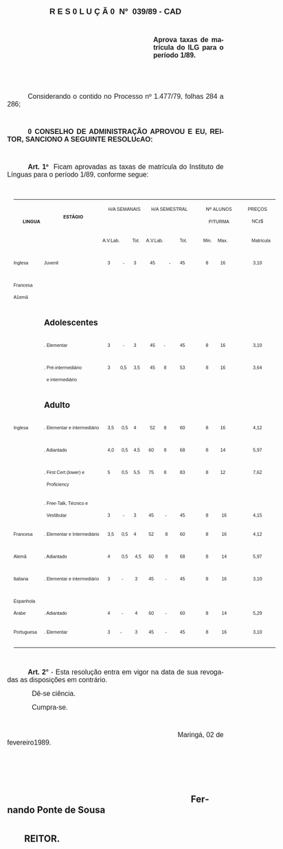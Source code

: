 <body lang=PT-BR style='tab-interval:36.0pt'>

<div class=Section1>

<p class=MsoNormal align=center style='text-align:center;tab-stops:lined 126.0pt 156.6pt'><b
style='mso-bidi-font-weight:normal'><span style='font-size:14.0pt;mso-bidi-font-size:
10.0pt;font-family:Arial;mso-fareast-language:EN-US'>R E S 0 L U Ç Ã 0<span
style="mso-spacerun: yes">  </span>Nº<span style="mso-spacerun: yes"> 
</span>039/89 - CAD<o:p></o:p></span></b></p>

<p class=MsoNormal style='text-align:justify'><span style='font-size:12.0pt;
mso-bidi-font-size:10.0pt;font-family:Arial;mso-fareast-language:EN-US'><![if !supportEmptyParas]>&nbsp;<![endif]><o:p></o:p></span></p>

<p class=MsoNormal style='margin-left:9.0cm;text-align:justify'><b><span
style='font-size:12.0pt;mso-bidi-font-size:10.0pt;font-family:Arial;mso-fareast-language:
EN-US'>Aprova taxas de matrícula do ILG para o período 1/89.<o:p></o:p></span></b></p>

<p class=MsoNormal style='text-align:justify'><span style='font-size:12.0pt;
mso-bidi-font-size:10.0pt;font-family:Arial;mso-fareast-language:EN-US'><![if !supportEmptyParas]>&nbsp;<![endif]><o:p></o:p></span></p>

<p class=MsoNormal style='text-align:justify'><span style='font-size:12.0pt;
mso-bidi-font-size:10.0pt;font-family:Arial;mso-fareast-language:EN-US'><![if !supportEmptyParas]>&nbsp;<![endif]><o:p></o:p></span></p>

<p class=MsoNormal style='text-align:justify;text-indent:36.0pt'><span
style='font-size:12.0pt;mso-bidi-font-size:10.0pt;font-family:Arial;mso-fareast-language:
EN-US'>Considerando o contido no Processo nº 1.477/79, folhas 284 a 286;<o:p></o:p></span></p>

<p class=MsoNormal style='text-align:justify'><span style='font-size:12.0pt;
mso-bidi-font-size:10.0pt;font-family:Arial;mso-fareast-language:EN-US'><![if !supportEmptyParas]>&nbsp;<![endif]><o:p></o:p></span></p>

<p class=MsoNormal style='text-align:justify;text-indent:36.0pt'><b><span
style='font-size:12.0pt;mso-bidi-font-size:10.0pt;font-family:Arial;mso-fareast-language:
EN-US'>0 CONSELHO DE ADMINISTRAÇÃO APROVOU E EU, REITOR, SANCIONO A SEGUINTE
RESOLUcAO:</span></b><span style='font-size:12.0pt;mso-bidi-font-size:10.0pt;
font-family:Arial;mso-fareast-language:EN-US'><o:p></o:p></span></p>

<p class=MsoNormal style='text-align:justify'><b><span style='font-size:12.0pt;
mso-bidi-font-size:10.0pt;font-family:Arial;mso-fareast-language:EN-US'><![if !supportEmptyParas]>&nbsp;<![endif]><o:p></o:p></span></b></p>

<p class=MsoNormal style='text-align:justify;text-indent:36.0pt'><b><span
style='font-size:12.0pt;mso-bidi-font-size:10.0pt;font-family:Arial;mso-fareast-language:
EN-US'>Art. 1º</span></b><span style='font-size:12.0pt;mso-bidi-font-size:10.0pt;
font-family:Arial;mso-fareast-language:EN-US'><span style="mso-spacerun: yes"> 
</span>Ficam aprovadas as taxas de matrícula do Instituto de Línguas para o
período 1/89, conforme segue:<o:p></o:p></span></p>

<p class=MsoNormal style='text-align:justify;text-indent:36.0pt'><span
style='font-size:12.0pt;mso-bidi-font-size:10.0pt;font-family:Arial;mso-fareast-language:
EN-US'><![if !supportEmptyParas]>&nbsp;<![endif]><o:p></o:p></span></p>

<div align=center>

<table border=0 cellspacing=0 cellpadding=0 width=610 style='width:457.8pt;
 margin-left:11.0pt;border-collapse:collapse;mso-padding-alt:0cm 0cm 0cm 0cm'>
 <tr style='height:26.3pt;mso-row-margin-left:.4pt;mso-row-margin-right:.55pt'>
  <td style='mso-cell-special:placeholder;border:none;padding:0cm 0cm 0cm 0cm'
  width=1><p class='MsoNormal'>&nbsp;</td>
  <td width=61 rowspan=2 valign=top style='width:45.55pt;border-top:solid windowtext 0cm;
  border-left:none;border-bottom:solid windowtext 0cm;border-right:none;
  padding:0cm 0cm 0cm 0cm;height:26.3pt'>
  <h1 style='mso-margin-top-alt:auto;margin-left:3.8pt'><span style='font-size:
  8.0pt;mso-bidi-font-size:10.0pt'>LINGUA<o:p></o:p></span></h1>
  </td>
  <td width=186 rowspan=2 valign=top style='width:139.6pt;border:solid windowtext 0cm;
  border-left:none;padding:0cm 0cm 0cm 0cm;height:26.3pt'>
  <h2 align=center style='mso-margin-top-alt:auto;text-align:center'><span
  style='font-size:8.0pt;mso-bidi-font-size:10.0pt'>ESTÁGIO<o:p></o:p></span></h2>
  </td>
  <td width=100 colspan=2 valign=top style='width:75.1pt;border:solid windowtext 0cm;
  border-left:none;mso-border-left-alt:solid windowtext 0cm;padding:0cm 0cm 0cm 0cm;
  height:26.3pt'>
  <p class=MsoNormal align=center style='mso-margin-top-alt:auto;text-align:
  center'><span style='font-size:8.0pt;mso-bidi-font-size:10.0pt;font-family:
  Arial;mso-fareast-language:EN-US'>H/A SEMANAIS<o:p></o:p></span></p>
  </td>
  <td width=105 colspan=2 valign=top style='width:78.7pt;border:solid windowtext 0cm;
  border-left:none;mso-border-left-alt:solid windowtext 0cm;padding:0cm 0cm 0cm 0cm;
  height:26.3pt'>
  <p class=MsoNormal align=center style='mso-margin-top-alt:auto;text-align:
  center'><span style='font-size:8.0pt;mso-bidi-font-size:10.0pt;font-family:
  Arial;mso-fareast-language:EN-US'>H/A SEMESTRAL<o:p></o:p></span></p>
  </td>
  <td width=16 valign=top style='width:11.75pt;border-top:solid windowtext 0cm;
  border-left:none;border-bottom:solid windowtext 0cm;border-right:none;
  mso-border-left-alt:solid windowtext 0cm;padding:0cm 0cm 0cm 0cm;height:26.3pt'>
  <p class=MsoNormal style='mso-margin-top-alt:auto;text-align:justify'><![if !supportEmptyParas]>&nbsp;<![endif]><span
  style='font-size:8.0pt;mso-bidi-font-size:10.0pt;font-family:Arial;
  mso-fareast-language:EN-US'><o:p></o:p></span></p>
  </td>
  <td width=64 colspan=2 valign=top style='width:47.75pt;border:solid windowtext 0cm;
  border-left:none;padding:0cm 0cm 0cm 0cm;height:26.3pt'>
  <p class=MsoBodyText align=center style='text-align:center'><span
  style='font-size:8.0pt;mso-bidi-font-size:10.0pt'>Nº ALUNOS<o:p></o:p></span></p>
  <p class=MsoNormal align=center style='mso-margin-top-alt:auto;text-align:
  center'><span style='font-size:8.0pt;mso-bidi-font-size:10.0pt;font-family:
  Arial;mso-fareast-language:EN-US'>P/TURMA<o:p></o:p></span></p>
  </td>
  <td width=22 valign=top style='width:16.3pt;border-top:solid windowtext 0cm;
  border-left:none;border-bottom:solid windowtext 0cm;border-right:none;
  mso-border-left-alt:solid windowtext 0cm;padding:0cm 0cm 0cm 0cm;height:26.3pt'>
  <p class=MsoNormal style='mso-margin-top-alt:auto;text-align:justify'><![if !supportEmptyParas]>&nbsp;<![endif]><span
  style='font-size:8.0pt;mso-bidi-font-size:10.0pt;font-family:Arial;
  mso-fareast-language:EN-US'><o:p></o:p></span></p>
  </td>
  <td width=56 valign=top style='width:42.1pt;border-top:solid windowtext 0cm;
  border-left:none;border-bottom:solid windowtext 0cm;border-right:none;
  padding:0cm 0cm 0cm 0cm;height:26.3pt'>
  <p class=MsoNormal align=center style='mso-margin-top-alt:auto;text-align:
  center'><span style='font-size:8.0pt;mso-bidi-font-size:10.0pt;font-family:
  Arial;mso-fareast-language:EN-US'>PREÇOS<o:p></o:p></span></p>
  <p class=MsoNormal align=center style='mso-margin-top-alt:auto;text-align:
  center'><span style='font-size:8.0pt;mso-bidi-font-size:10.0pt;font-family:
  Arial;mso-fareast-language:EN-US'>NCz$<o:p></o:p></span></p>
  </td>
  <td style='mso-cell-special:placeholder;border:none;border-bottom:solid windowtext 0cm;
  padding:0cm 0cm 0cm 0cm' width=1><p class='MsoNormal'>&nbsp;</td>
 </tr>
 <tr style='height:15.35pt;mso-row-margin-left:.4pt'>
  <td style='mso-cell-special:placeholder;border:none;border-bottom:solid windowtext 0cm;
  padding:0cm 0cm 0cm 0cm' width=1><p class='MsoNormal'>&nbsp;</td>
  <td width=100 colspan=2 valign=top style='width:75.1pt;border-top:none;
  border-left:none;border-bottom:solid windowtext 0cm;border-right:solid windowtext 0cm;
  mso-border-top-alt:solid windowtext 0cm;mso-border-left-alt:solid windowtext 0cm;
  padding:0cm 0cm 0cm 0cm;height:15.35pt'>
  <p class=MsoNormal style='mso-margin-top-alt:auto;text-align:justify'><span
  lang=EN-US style='font-size:8.0pt;mso-bidi-font-size:10.0pt;font-family:Arial;
  mso-ansi-language:EN-US;mso-fareast-language:EN-US'>A.V.Lab.<span
  style="mso-spacerun: yes">          </span></span><span style='font-size:
  8.0pt;mso-bidi-font-size:10.0pt;font-family:Arial;mso-fareast-language:EN-US'>Tot.<o:p></o:p></span></p>
  </td>
  <td width=105 colspan=2 valign=top style='width:78.7pt;border-top:none;
  border-left:none;border-bottom:solid windowtext 0cm;border-right:solid windowtext 0cm;
  mso-border-top-alt:solid windowtext 0cm;mso-border-left-alt:solid windowtext 0cm;
  padding:0cm 0cm 0cm 0cm;height:15.35pt'>
  <p class=MsoNormal style='mso-margin-top-alt:auto;text-align:justify'><span
  lang=EN-US style='font-size:8.0pt;mso-bidi-font-size:10.0pt;font-family:Arial;
  mso-ansi-language:EN-US;mso-fareast-language:EN-US'>A.V.Lab.<span
  style="mso-spacerun: yes">             </span></span><span style='font-size:
  8.0pt;mso-bidi-font-size:10.0pt;font-family:Arial;mso-fareast-language:EN-US'>Tot.<o:p></o:p></span></p>
  </td>
  <td width=16 valign=top style='width:11.75pt;border:none;border-bottom:solid windowtext 0cm;
  mso-border-top-alt:solid windowtext 0cm;mso-border-left-alt:solid windowtext 0cm;
  padding:0cm 0cm 0cm 0cm;height:15.35pt'>
  <p class=MsoNormal style='mso-margin-top-alt:auto;text-align:justify'><![if !supportEmptyParas]>&nbsp;<![endif]><span
  style='font-size:8.0pt;mso-bidi-font-size:10.0pt;font-family:Arial;
  mso-fareast-language:EN-US'><o:p></o:p></span></p>
  </td>
  <td width=28 valign=top style='width:21.35pt;border:none;border-bottom:solid windowtext 0cm;
  mso-border-top-alt:solid windowtext 0cm;padding:0cm 0cm 0cm 0cm;height:15.35pt'>
  <p class=MsoNormal style='mso-margin-top-alt:auto;text-align:justify'><span
  style='font-size:8.0pt;mso-bidi-font-size:10.0pt;font-family:Arial;
  mso-fareast-language:EN-US'>Min.<o:p></o:p></span></p>
  </td>
  <td width=35 valign=top style='width:26.4pt;border-top:none;border-left:none;
  border-bottom:solid windowtext 0cm;border-right:solid windowtext 0cm;
  mso-border-top-alt:solid windowtext 0cm;padding:0cm 0cm 0cm 0cm;height:15.35pt'>
  <p class=MsoNormal style='mso-margin-top-alt:auto;text-align:justify'><span
  style='font-size:8.0pt;mso-bidi-font-size:10.0pt;font-family:Arial;
  mso-fareast-language:EN-US'>Max.<o:p></o:p></span></p>
  </td>
  <td width=22 valign=top style='width:16.3pt;border:none;border-bottom:solid windowtext 0cm;
  mso-border-top-alt:solid windowtext 0cm;mso-border-left-alt:solid windowtext 0cm;
  padding:0cm 0cm 0cm 0cm;height:15.35pt'>
  <p class=MsoNormal style='mso-margin-top-alt:auto;text-align:justify'><![if !supportEmptyParas]>&nbsp;<![endif]><span
  style='font-size:8.0pt;mso-bidi-font-size:10.0pt;font-family:Arial;
  mso-fareast-language:EN-US'><o:p></o:p></span></p>
  </td>
  <td width=57 colspan=2 valign=top style='width:42.65pt;border:none;
  border-bottom:solid windowtext 0cm;mso-border-top-alt:solid windowtext 0cm;
  padding:0cm 0cm 0cm 0cm;height:15.35pt'>
  <p class=MsoNormal align=center style='mso-margin-top-alt:auto;text-align:
  center'><span style='font-size:8.0pt;mso-bidi-font-size:10.0pt;font-family:
  Arial;mso-fareast-language:EN-US'>Matrícula<o:p></o:p></span></p>
  </td>
 </tr>
 <tr style='height:18.5pt;mso-row-margin-right:.55pt'>
  <td width=61 colspan=2 valign=top style='width:45.95pt;border:none;
  mso-border-top-alt:solid windowtext 0cm;padding:0cm 0cm 0cm 0cm;height:18.5pt'>
  <p class=MsoNormal style='mso-margin-top-alt:auto'><span style='font-size:
  8.0pt;mso-bidi-font-size:10.0pt;font-family:Arial;mso-fareast-language:EN-US'>Inglesa<o:p></o:p></span></p>
  </td>
  <td width=186 valign=top style='width:139.6pt;border:none;border-right:solid windowtext 0cm;
  mso-border-top-alt:solid windowtext 0cm;padding:0cm 0cm 0cm 0cm;height:18.5pt'>
  <p class=MsoNormal style='mso-margin-top-alt:auto;text-align:justify'><span
  style='font-size:8.0pt;mso-bidi-font-size:10.0pt;font-family:Arial;
  mso-fareast-language:EN-US'>Juvenil<o:p></o:p></span></p>
  </td>
  <td width=70 valign=top style='width:52.55pt;border:none;mso-border-top-alt:
  solid windowtext 0cm;mso-border-left-alt:solid windowtext 0cm;padding:0cm 0cm 0cm 0cm;
  height:18.5pt'>
  <p class=MsoNormal style='mso-margin-top-alt:auto'><span style='font-size:
  8.0pt;mso-bidi-font-size:10.0pt;font-family:Arial;mso-fareast-language:EN-US'><span
  style="mso-spacerun: yes">    </span>3<span style="mso-spacerun:
  yes">          </span>-<o:p></o:p></span></p>
  </td>
  <td width=30 valign=top style='width:22.55pt;border:none;border-right:solid windowtext 0cm;
  mso-border-top-alt:solid windowtext 0cm;padding:0cm 0cm 0cm 0cm;height:18.5pt'>
  <p class=MsoNormal style='mso-margin-top-alt:auto;text-align:justify'><span
  style='font-size:8.0pt;mso-bidi-font-size:10.0pt;font-family:Arial;
  mso-fareast-language:EN-US'><span style="mso-spacerun: yes">  </span>3<o:p></o:p></span></p>
  </td>
  <td width=75 valign=top style='width:56.15pt;border:none;mso-border-top-alt:
  solid windowtext 0cm;mso-border-left-alt:solid windowtext 0cm;padding:0cm 0cm 0cm 0cm;
  height:18.5pt'>
  <p class=MsoNormal style='mso-margin-top-alt:auto;text-align:justify'><span
  style='font-size:8.0pt;mso-bidi-font-size:10.0pt;font-family:Arial;
  mso-fareast-language:EN-US'><span style="mso-spacerun: yes">   </span>45<span
  style="mso-spacerun: yes">           </span>-<o:p></o:p></span></p>
  </td>
  <td width=30 valign=top style='width:22.55pt;border:none;border-right:solid windowtext 0cm;
  mso-border-top-alt:solid windowtext 0cm;padding:0cm 0cm 0cm 0cm;height:18.5pt'>
  <p class=MsoNormal style='mso-margin-top-alt:auto;text-align:justify'><span
  style='font-size:8.0pt;mso-bidi-font-size:10.0pt;font-family:Arial;
  mso-fareast-language:EN-US'><span style="mso-spacerun: yes">  </span>45<o:p></o:p></span></p>
  </td>
  <td width=16 valign=top style='width:11.75pt;border:none;mso-border-top-alt:
  solid windowtext 0cm;mso-border-left-alt:solid windowtext 0cm;padding:0cm 0cm 0cm 0cm;
  height:18.5pt'>
  <p class=MsoNormal style='mso-margin-top-alt:auto;text-align:justify'><![if !supportEmptyParas]>&nbsp;<![endif]><span
  style='font-size:8.0pt;mso-bidi-font-size:10.0pt;font-family:Arial;
  mso-fareast-language:EN-US'><o:p></o:p></span></p>
  </td>
  <td width=28 valign=top style='width:21.35pt;border:none;mso-border-top-alt:
  solid windowtext 0cm;padding:0cm 0cm 0cm 0cm;height:18.5pt'>
  <p class=MsoNormal style='mso-margin-top-alt:auto;text-align:justify'><span
  style='font-size:8.0pt;mso-bidi-font-size:10.0pt;font-family:Arial;
  mso-fareast-language:EN-US'><span style="mso-spacerun: yes">  </span>8<o:p></o:p></span></p>
  </td>
  <td width=35 valign=top style='width:26.4pt;border:none;border-right:solid windowtext 0cm;
  mso-border-top-alt:solid windowtext 0cm;padding:0cm 0cm 0cm 0cm;height:18.5pt'>
  <p class=MsoNormal style='mso-margin-top-alt:auto;text-align:justify'><span
  style='font-size:8.0pt;mso-bidi-font-size:10.0pt;font-family:Arial;
  mso-fareast-language:EN-US'><span style="mso-spacerun: yes">  </span>16<o:p></o:p></span></p>
  </td>
  <td width=22 valign=top style='width:16.3pt;border:none;mso-border-top-alt:
  solid windowtext 0cm;mso-border-left-alt:solid windowtext 0cm;padding:0cm 0cm 0cm 0cm;
  height:18.5pt'>
  <p class=MsoNormal style='mso-margin-top-alt:auto;text-align:justify'><![if !supportEmptyParas]>&nbsp;<![endif]><span
  style='font-size:8.0pt;mso-bidi-font-size:10.0pt;font-family:Arial;
  mso-fareast-language:EN-US'><o:p></o:p></span></p>
  </td>
  <td width=56 valign=top style='width:42.1pt;border:none;mso-border-top-alt:
  solid windowtext 0cm;padding:0cm 0cm 0cm 0cm;height:18.5pt'>
  <p class=MsoNormal align=center style='mso-margin-top-alt:auto;text-align:
  center'><span style='font-size:8.0pt;mso-bidi-font-size:10.0pt;font-family:
  Arial;mso-fareast-language:EN-US'>3,10<o:p></o:p></span></p>
  </td>
  <td style='mso-cell-special:placeholder;border:none;padding:0cm 0cm 0cm 0cm'
  width=1><p class='MsoNormal'>&nbsp;</td>
 </tr>
 <tr style='height:26.4pt;mso-row-margin-right:.55pt'>
  <td width=61 colspan=2 valign=top style='width:45.95pt;border:none;
  border-bottom:solid windowtext 0cm;padding:0cm 0cm 0cm 0cm;height:26.4pt'>
  <p class=MsoNormal style='mso-margin-top-alt:auto'><span style='font-size:
  8.0pt;mso-bidi-font-size:10.0pt;font-family:Arial;mso-fareast-language:EN-US'>Francesa<o:p></o:p></span></p>
  <p class=MsoNormal style='mso-margin-top-alt:auto'><span style='font-size:
  8.0pt;mso-bidi-font-size:10.0pt;font-family:Arial;mso-fareast-language:EN-US'>A1emã<o:p></o:p></span></p>
  </td>
  <td width=186 valign=top style='width:139.6pt;border-top:none;border-left:
  none;border-bottom:solid windowtext 0cm;border-right:solid windowtext 0cm;
  padding:0cm 0cm 0cm 0cm;height:26.4pt'>
  <p class=MsoNormal style='mso-margin-top-alt:auto;text-align:justify'><![if !supportEmptyParas]>&nbsp;<![endif]><span
  style='font-size:8.0pt;mso-bidi-font-size:10.0pt;font-family:Arial;
  mso-fareast-language:EN-US'><o:p></o:p></span></p>
  </td>
  <td width=70 valign=top style='width:52.55pt;border:none;border-bottom:solid windowtext 0cm;
  mso-border-left-alt:solid windowtext 0cm;padding:0cm 0cm 0cm 0cm;height:26.4pt'>
  <p class=MsoNormal style='mso-margin-top-alt:auto;text-align:justify'><![if !supportEmptyParas]>&nbsp;<![endif]><span
  style='font-size:8.0pt;mso-bidi-font-size:10.0pt;font-family:Arial;
  mso-fareast-language:EN-US'><o:p></o:p></span></p>
  </td>
  <td width=30 valign=top style='width:22.55pt;border-top:none;border-left:
  none;border-bottom:solid windowtext 0cm;border-right:solid windowtext 0cm;
  padding:0cm 0cm 0cm 0cm;height:26.4pt'>
  <p class=MsoNormal style='mso-margin-top-alt:auto;text-align:justify'><![if !supportEmptyParas]>&nbsp;<![endif]><span
  style='font-size:8.0pt;mso-bidi-font-size:10.0pt;font-family:Arial;
  mso-fareast-language:EN-US'><o:p></o:p></span></p>
  </td>
  <td width=75 valign=top style='width:56.15pt;border:none;border-bottom:solid windowtext 0cm;
  mso-border-left-alt:solid windowtext 0cm;padding:0cm 0cm 0cm 0cm;height:26.4pt'>
  <p class=MsoNormal style='mso-margin-top-alt:auto;text-align:justify'><![if !supportEmptyParas]>&nbsp;<![endif]><span
  style='font-size:8.0pt;mso-bidi-font-size:10.0pt;font-family:Arial;
  mso-fareast-language:EN-US'><o:p></o:p></span></p>
  </td>
  <td width=30 valign=top style='width:22.55pt;border-top:none;border-left:
  none;border-bottom:solid windowtext 0cm;border-right:solid windowtext 0cm;
  padding:0cm 0cm 0cm 0cm;height:26.4pt'>
  <p class=MsoNormal style='mso-margin-top-alt:auto;text-align:justify'><![if !supportEmptyParas]>&nbsp;<![endif]><span
  style='font-size:8.0pt;mso-bidi-font-size:10.0pt;font-family:Arial;
  mso-fareast-language:EN-US'><o:p></o:p></span></p>
  </td>
  <td width=16 valign=top style='width:11.75pt;border:none;border-bottom:solid windowtext 0cm;
  mso-border-left-alt:solid windowtext 0cm;padding:0cm 0cm 0cm 0cm;height:26.4pt'>
  <p class=MsoNormal style='mso-margin-top-alt:auto;text-align:justify'><![if !supportEmptyParas]>&nbsp;<![endif]><span
  style='font-size:8.0pt;mso-bidi-font-size:10.0pt;font-family:Arial;
  mso-fareast-language:EN-US'><o:p></o:p></span></p>
  </td>
  <td width=28 valign=top style='width:21.35pt;border:none;border-bottom:solid windowtext 0cm;
  padding:0cm 0cm 0cm 0cm;height:26.4pt'>
  <p class=MsoNormal style='mso-margin-top-alt:auto;text-align:justify'><![if !supportEmptyParas]>&nbsp;<![endif]><span
  style='font-size:8.0pt;mso-bidi-font-size:10.0pt;font-family:Arial;
  mso-fareast-language:EN-US'><o:p></o:p></span></p>
  </td>
  <td width=35 valign=top style='width:26.4pt;border-top:none;border-left:none;
  border-bottom:solid windowtext 0cm;border-right:solid windowtext 0cm;
  padding:0cm 0cm 0cm 0cm;height:26.4pt'>
  <p class=MsoNormal style='mso-margin-top-alt:auto;text-align:justify'><![if !supportEmptyParas]>&nbsp;<![endif]><span
  style='font-size:8.0pt;mso-bidi-font-size:10.0pt;font-family:Arial;
  mso-fareast-language:EN-US'><o:p></o:p></span></p>
  </td>
  <td width=22 valign=top style='width:16.3pt;border:none;border-bottom:solid windowtext 0cm;
  mso-border-left-alt:solid windowtext 0cm;padding:0cm 0cm 0cm 0cm;height:26.4pt'>
  <p class=MsoNormal style='mso-margin-top-alt:auto;text-align:justify'><![if !supportEmptyParas]>&nbsp;<![endif]><span
  style='font-size:8.0pt;mso-bidi-font-size:10.0pt;font-family:Arial;
  mso-fareast-language:EN-US'><o:p></o:p></span></p>
  </td>
  <td width=56 valign=top style='width:42.1pt;border:none;border-bottom:solid windowtext 0cm;
  padding:0cm 0cm 0cm 0cm;height:26.4pt'>
  <p class=MsoNormal align=center style='mso-margin-top-alt:auto;text-align:
  center'><![if !supportEmptyParas]>&nbsp;<![endif]><span style='font-size:
  8.0pt;mso-bidi-font-size:10.0pt;font-family:Arial;mso-fareast-language:EN-US'><o:p></o:p></span></p>
  </td>
  <td style='mso-cell-special:placeholder;border:none;padding:0cm 0cm 0cm 0cm'
  width=1><p class='MsoNormal'>&nbsp;</td>
 </tr>
 <tr style='height:14.15pt;mso-row-margin-right:.55pt'>
  <td width=61 colspan=2 valign=top style='width:45.95pt;border:none;
  mso-border-top-alt:solid windowtext 0cm;padding:0cm 0cm 0cm 0cm;height:14.15pt'>
  <p class=MsoNormal style='mso-margin-top-alt:auto'><![if !supportEmptyParas]>&nbsp;<![endif]><span
  style='font-size:8.0pt;mso-bidi-font-size:10.0pt;font-family:Arial;
  mso-fareast-language:EN-US'><o:p></o:p></span></p>
  </td>
  <td width=186 valign=top style='width:139.6pt;border-top:none;border-left:
  none;border-bottom:solid windowtext 0cm;border-right:solid windowtext 0cm;
  mso-border-top-alt:solid windowtext 0cm;padding:0cm 0cm 0cm 0cm;height:14.15pt'>
  <h3 style='mso-margin-top-alt:auto'>Adolescentes</h3>
  </td>
  <td width=70 valign=top style='width:52.55pt;border:none;mso-border-top-alt:
  solid windowtext 0cm;mso-border-left-alt:solid windowtext 0cm;padding:0cm 0cm 0cm 0cm;
  height:14.15pt'>
  <p class=MsoNormal style='mso-margin-top-alt:auto;text-align:justify'><![if !supportEmptyParas]>&nbsp;<![endif]><span
  style='font-size:8.0pt;mso-bidi-font-size:10.0pt;font-family:Arial;
  mso-fareast-language:EN-US'><o:p></o:p></span></p>
  </td>
  <td width=30 valign=top style='width:22.55pt;border:none;border-right:solid windowtext 0cm;
  mso-border-top-alt:solid windowtext 0cm;padding:0cm 0cm 0cm 0cm;height:14.15pt'>
  <p class=MsoNormal style='mso-margin-top-alt:auto;text-align:justify'><![if !supportEmptyParas]>&nbsp;<![endif]><span
  style='font-size:8.0pt;mso-bidi-font-size:10.0pt;font-family:Arial;
  mso-fareast-language:EN-US'><o:p></o:p></span></p>
  </td>
  <td width=75 valign=top style='width:56.15pt;border:none;mso-border-top-alt:
  solid windowtext 0cm;mso-border-left-alt:solid windowtext 0cm;padding:0cm 0cm 0cm 0cm;
  height:14.15pt'>
  <p class=MsoNormal style='mso-margin-top-alt:auto;text-align:justify'><![if !supportEmptyParas]>&nbsp;<![endif]><span
  style='font-size:8.0pt;mso-bidi-font-size:10.0pt;font-family:Arial;
  mso-fareast-language:EN-US'><o:p></o:p></span></p>
  </td>
  <td width=30 valign=top style='width:22.55pt;border:none;border-right:solid windowtext 0cm;
  mso-border-top-alt:solid windowtext 0cm;padding:0cm 0cm 0cm 0cm;height:14.15pt'>
  <p class=MsoNormal style='mso-margin-top-alt:auto;text-align:justify'><![if !supportEmptyParas]>&nbsp;<![endif]><span
  style='font-size:8.0pt;mso-bidi-font-size:10.0pt;font-family:Arial;
  mso-fareast-language:EN-US'><o:p></o:p></span></p>
  </td>
  <td width=16 valign=top style='width:11.75pt;border:none;mso-border-top-alt:
  solid windowtext 0cm;mso-border-left-alt:solid windowtext 0cm;padding:0cm 0cm 0cm 0cm;
  height:14.15pt'>
  <p class=MsoNormal style='mso-margin-top-alt:auto;text-align:justify'><![if !supportEmptyParas]>&nbsp;<![endif]><span
  style='font-size:8.0pt;mso-bidi-font-size:10.0pt;font-family:Arial;
  mso-fareast-language:EN-US'><o:p></o:p></span></p>
  </td>
  <td width=28 valign=top style='width:21.35pt;border:none;mso-border-top-alt:
  solid windowtext 0cm;padding:0cm 0cm 0cm 0cm;height:14.15pt'>
  <p class=MsoNormal style='mso-margin-top-alt:auto;text-align:justify'><![if !supportEmptyParas]>&nbsp;<![endif]><span
  style='font-size:8.0pt;mso-bidi-font-size:10.0pt;font-family:Arial;
  mso-fareast-language:EN-US'><o:p></o:p></span></p>
  </td>
  <td width=35 valign=top style='width:26.4pt;border:none;border-right:solid windowtext 0cm;
  mso-border-top-alt:solid windowtext 0cm;padding:0cm 0cm 0cm 0cm;height:14.15pt'>
  <p class=MsoNormal style='mso-margin-top-alt:auto;text-align:justify'><![if !supportEmptyParas]>&nbsp;<![endif]><span
  style='font-size:8.0pt;mso-bidi-font-size:10.0pt;font-family:Arial;
  mso-fareast-language:EN-US'><o:p></o:p></span></p>
  </td>
  <td width=22 valign=top style='width:16.3pt;border:none;mso-border-top-alt:
  solid windowtext 0cm;mso-border-left-alt:solid windowtext 0cm;padding:0cm 0cm 0cm 0cm;
  height:14.15pt'>
  <p class=MsoNormal style='mso-margin-top-alt:auto;text-align:justify'><![if !supportEmptyParas]>&nbsp;<![endif]><span
  style='font-size:8.0pt;mso-bidi-font-size:10.0pt;font-family:Arial;
  mso-fareast-language:EN-US'><o:p></o:p></span></p>
  </td>
  <td width=56 valign=top style='width:42.1pt;border:none;mso-border-top-alt:
  solid windowtext 0cm;padding:0cm 0cm 0cm 0cm;height:14.15pt'>
  <p class=MsoNormal align=center style='mso-margin-top-alt:auto;text-align:
  center'><![if !supportEmptyParas]>&nbsp;<![endif]><span style='font-size:
  8.0pt;mso-bidi-font-size:10.0pt;font-family:Arial;mso-fareast-language:EN-US'><o:p></o:p></span></p>
  </td>
  <td style='mso-cell-special:placeholder;border:none;padding:0cm 0cm 0cm 0cm'
  width=1><p class='MsoNormal'>&nbsp;</td>
 </tr>
 <tr style='height:13.9pt;mso-row-margin-right:.55pt'>
  <td width=61 colspan=2 valign=top style='width:45.95pt;padding:0cm 0cm 0cm 0cm;
  height:13.9pt'>
  <p class=MsoNormal style='mso-margin-top-alt:auto'><![if !supportEmptyParas]>&nbsp;<![endif]><span
  style='font-size:8.0pt;mso-bidi-font-size:10.0pt;font-family:Arial;
  mso-fareast-language:EN-US'><o:p></o:p></span></p>
  </td>
  <td width=186 valign=top style='width:139.6pt;border:none;border-right:solid windowtext 0cm;
  mso-border-top-alt:solid windowtext 0cm;padding:0cm 0cm 0cm 0cm;height:13.9pt'>
  <p class=MsoNormal style='mso-margin-top-alt:auto;text-align:justify'><span
  style='font-size:8.0pt;mso-bidi-font-size:10.0pt;font-family:Arial;
  mso-fareast-language:EN-US'>. Elementar<o:p></o:p></span></p>
  </td>
  <td width=70 valign=top style='width:52.55pt;border:none;mso-border-left-alt:
  solid windowtext 0cm;padding:0cm 0cm 0cm 0cm;height:13.9pt'>
  <p class=MsoNormal style='mso-margin-top-alt:auto;text-align:justify'><span
  style='font-size:8.0pt;mso-bidi-font-size:10.0pt;font-family:Arial;
  mso-fareast-language:EN-US'><span style="mso-spacerun: yes">    </span>3<span
  style="mso-spacerun: yes">          </span>-<o:p></o:p></span></p>
  </td>
  <td width=30 valign=top style='width:22.55pt;border:none;border-right:solid windowtext 0cm;
  padding:0cm 0cm 0cm 0cm;height:13.9pt'>
  <p class=MsoNormal style='mso-margin-top-alt:auto;text-align:justify'><span
  style='font-size:8.0pt;mso-bidi-font-size:10.0pt;font-family:Arial;
  mso-fareast-language:EN-US'><span style="mso-spacerun: yes">  </span>3<o:p></o:p></span></p>
  </td>
  <td width=75 valign=top style='width:56.15pt;border:none;mso-border-left-alt:
  solid windowtext 0cm;padding:0cm 0cm 0cm 0cm;height:13.9pt'>
  <p class=MsoNormal style='mso-margin-top-alt:auto;text-align:justify;
  tab-stops:32.4pt'><span style='font-size:8.0pt;mso-bidi-font-size:10.0pt;
  font-family:Arial;mso-fareast-language:EN-US'><span style="mso-spacerun:
  yes">   </span>45<span style='mso-tab-count:1'>       </span>-<o:p></o:p></span></p>
  </td>
  <td width=30 valign=top style='width:22.55pt;border:none;border-right:solid windowtext 0cm;
  padding:0cm 0cm 0cm 0cm;height:13.9pt'>
  <p class=MsoNormal style='mso-margin-top-alt:auto;text-align:justify'><span
  style='font-size:8.0pt;mso-bidi-font-size:10.0pt;font-family:Arial;
  mso-fareast-language:EN-US'><span style="mso-spacerun: yes">  </span>45<o:p></o:p></span></p>
  </td>
  <td width=16 valign=top style='width:11.75pt;border:none;mso-border-left-alt:
  solid windowtext 0cm;padding:0cm 0cm 0cm 0cm;height:13.9pt'>
  <p class=MsoNormal style='mso-margin-top-alt:auto;text-align:justify'><![if !supportEmptyParas]>&nbsp;<![endif]><span
  style='font-size:8.0pt;mso-bidi-font-size:10.0pt;font-family:Arial;
  mso-fareast-language:EN-US'><o:p></o:p></span></p>
  </td>
  <td width=28 valign=top style='width:21.35pt;padding:0cm 0cm 0cm 0cm;
  height:13.9pt'>
  <p class=MsoNormal style='mso-margin-top-alt:auto;text-align:justify'><span
  style='font-size:8.0pt;mso-bidi-font-size:10.0pt;font-family:Arial;
  mso-fareast-language:EN-US'><span style="mso-spacerun: yes">  </span>8<o:p></o:p></span></p>
  </td>
  <td width=35 valign=top style='width:26.4pt;border:none;border-right:solid windowtext 0cm;
  padding:0cm 0cm 0cm 0cm;height:13.9pt'>
  <p class=MsoNormal style='mso-margin-top-alt:auto;text-align:justify'><span
  style='font-size:8.0pt;mso-bidi-font-size:10.0pt;font-family:Arial;
  mso-fareast-language:EN-US'><span style="mso-spacerun: yes">  </span>16<o:p></o:p></span></p>
  </td>
  <td width=22 valign=top style='width:16.3pt;border:none;mso-border-left-alt:
  solid windowtext 0cm;padding:0cm 0cm 0cm 0cm;height:13.9pt'>
  <p class=MsoNormal style='mso-margin-top-alt:auto;text-align:justify'><![if !supportEmptyParas]>&nbsp;<![endif]><span
  style='font-size:8.0pt;mso-bidi-font-size:10.0pt;font-family:Arial;
  mso-fareast-language:EN-US'><o:p></o:p></span></p>
  </td>
  <td width=56 valign=top style='width:42.1pt;padding:0cm 0cm 0cm 0cm;
  height:13.9pt'>
  <p class=MsoNormal align=center style='mso-margin-top-alt:auto;text-align:
  center'><span style='font-size:8.0pt;mso-bidi-font-size:10.0pt;font-family:
  Arial;mso-fareast-language:EN-US'>3,10<o:p></o:p></span></p>
  </td>
  <td style='mso-cell-special:placeholder;border:none;padding:0cm 0cm 0cm 0cm'
  width=1><p class='MsoNormal'>&nbsp;</td>
 </tr>
 <tr style='height:25.9pt;mso-row-margin-right:.55pt'>
  <td width=61 colspan=2 valign=top style='width:45.95pt;padding:0cm 0cm 0cm 0cm;
  height:25.9pt'>
  <p class=MsoNormal style='mso-margin-top-alt:auto'><![if !supportEmptyParas]>&nbsp;<![endif]><span
  style='font-size:8.0pt;mso-bidi-font-size:10.0pt;font-family:Arial;
  mso-fareast-language:EN-US'><o:p></o:p></span></p>
  </td>
  <td width=186 valign=top style='width:139.6pt;border:none;border-right:solid windowtext 0cm;
  padding:0cm 0cm 0cm 0cm;height:25.9pt'>
  <p class=MsoNormal style='mso-margin-top-alt:auto;text-align:justify'><span
  style='font-size:8.0pt;mso-bidi-font-size:10.0pt;font-family:Arial;
  mso-fareast-language:EN-US'>. Pré-intermediário<o:p></o:p></span></p>
  <p class=MsoNormal style='text-align:justify'><span style='font-size:8.0pt;
  mso-bidi-font-size:10.0pt;font-family:Arial;mso-fareast-language:EN-US'><span
  style="mso-spacerun: yes">  </span>e intermediário<o:p></o:p></span></p>
  </td>
  <td width=70 valign=top style='width:52.55pt;border:none;mso-border-left-alt:
  solid windowtext 0cm;padding:0cm 0cm 0cm 0cm;height:25.9pt'>
  <p class=MsoNormal style='mso-margin-top-alt:auto;text-align:justify'><span
  style='font-size:8.0pt;mso-bidi-font-size:10.0pt;font-family:Arial;
  mso-fareast-language:EN-US'><span style="mso-spacerun: yes">    </span>3<span
  style="mso-spacerun: yes">        </span>0,5<o:p></o:p></span></p>
  </td>
  <td width=30 valign=top style='width:22.55pt;border:none;border-right:solid windowtext 0cm;
  padding:0cm 0cm 0cm 0cm;height:25.9pt'>
  <p class=MsoNormal style='mso-margin-top-alt:auto;text-align:justify'><span
  style='font-size:8.0pt;mso-bidi-font-size:10.0pt;font-family:Arial;
  mso-fareast-language:EN-US'><span style="mso-spacerun: yes">  </span>3,5<o:p></o:p></span></p>
  </td>
  <td width=75 valign=top style='width:56.15pt;border:none;mso-border-left-alt:
  solid windowtext 0cm;padding:0cm 0cm 0cm 0cm;height:25.9pt'>
  <p class=MsoNormal style='mso-margin-top-alt:auto;text-align:justify'><span
  style='font-size:8.0pt;mso-bidi-font-size:10.0pt;font-family:Arial;
  mso-fareast-language:EN-US'><span style="mso-spacerun: yes">   </span>45<span
  style="mso-spacerun: yes">       </span>8<o:p></o:p></span></p>
  </td>
  <td width=30 valign=top style='width:22.55pt;border:none;border-right:solid windowtext 0cm;
  padding:0cm 0cm 0cm 0cm;height:25.9pt'>
  <p class=MsoNormal style='mso-margin-top-alt:auto;text-align:justify'><span
  style='font-size:8.0pt;mso-bidi-font-size:10.0pt;font-family:Arial;
  mso-fareast-language:EN-US'><span style="mso-spacerun: yes"> </span><span
  style="mso-spacerun: yes"> </span>53<o:p></o:p></span></p>
  </td>
  <td width=16 valign=top style='width:11.75pt;border:none;mso-border-left-alt:
  solid windowtext 0cm;padding:0cm 0cm 0cm 0cm;height:25.9pt'>
  <p class=MsoNormal style='mso-margin-top-alt:auto;text-align:justify'><![if !supportEmptyParas]>&nbsp;<![endif]><span
  style='font-size:8.0pt;mso-bidi-font-size:10.0pt;font-family:Arial;
  mso-fareast-language:EN-US'><o:p></o:p></span></p>
  </td>
  <td width=28 valign=top style='width:21.35pt;padding:0cm 0cm 0cm 0cm;
  height:25.9pt'>
  <p class=MsoNormal style='mso-margin-top-alt:auto;text-align:justify'><span
  style='font-size:8.0pt;mso-bidi-font-size:10.0pt;font-family:Arial;
  mso-fareast-language:EN-US'><span style="mso-spacerun: yes">  </span>8<o:p></o:p></span></p>
  </td>
  <td width=35 valign=top style='width:26.4pt;border:none;border-right:solid windowtext 0cm;
  padding:0cm 0cm 0cm 0cm;height:25.9pt'>
  <p class=MsoNormal style='mso-margin-top-alt:auto;text-align:justify'><span
  style='font-size:8.0pt;mso-bidi-font-size:10.0pt;font-family:Arial;
  mso-fareast-language:EN-US'><span style="mso-spacerun: yes">  </span>16<o:p></o:p></span></p>
  </td>
  <td width=22 valign=top style='width:16.3pt;border:none;mso-border-left-alt:
  solid windowtext 0cm;padding:0cm 0cm 0cm 0cm;height:25.9pt'>
  <p class=MsoNormal style='mso-margin-top-alt:auto;text-align:justify'><![if !supportEmptyParas]>&nbsp;<![endif]><span
  style='font-size:8.0pt;mso-bidi-font-size:10.0pt;font-family:Arial;
  mso-fareast-language:EN-US'><o:p></o:p></span></p>
  </td>
  <td width=56 valign=top style='width:42.1pt;padding:0cm 0cm 0cm 0cm;
  height:25.9pt'>
  <p class=MsoNormal align=center style='mso-margin-top-alt:auto;text-align:
  center'><span style='font-size:8.0pt;mso-bidi-font-size:10.0pt;font-family:
  Arial;mso-fareast-language:EN-US'>3,64<o:p></o:p></span></p>
  </td>
  <td style='mso-cell-special:placeholder;border:none;padding:0cm 0cm 0cm 0cm'
  width=1><p class='MsoNormal'>&nbsp;</td>
 </tr>
 <tr style='height:13.45pt;mso-row-margin-right:.55pt'>
  <td width=61 colspan=2 valign=top style='width:45.95pt;padding:0cm 0cm 0cm 0cm;
  height:13.45pt'>
  <p class=MsoNormal><![if !supportEmptyParas]>&nbsp;<![endif]><span
  style='font-size:8.0pt;mso-bidi-font-size:10.0pt;font-family:Arial;
  mso-fareast-language:EN-US'><o:p></o:p></span></p>
  </td>
  <td width=186 valign=top style='width:139.6pt;border-top:none;border-left:
  none;border-bottom:solid windowtext 0cm;border-right:solid windowtext 0cm;
  padding:0cm 0cm 0cm 0cm;height:13.45pt'>
  <h3>Adulto</h3>
  </td>
  <td width=70 valign=top style='width:52.55pt;border:none;mso-border-left-alt:
  solid windowtext 0cm;padding:0cm 0cm 0cm 0cm;height:13.45pt'>
  <p class=MsoNormal style='text-align:justify'><![if !supportEmptyParas]>&nbsp;<![endif]><span
  style='font-size:8.0pt;mso-bidi-font-size:10.0pt;font-family:Arial;
  mso-fareast-language:EN-US'><o:p></o:p></span></p>
  </td>
  <td width=30 valign=top style='width:22.55pt;border:none;border-right:solid windowtext 0cm;
  padding:0cm 0cm 0cm 0cm;height:13.45pt'>
  <p class=MsoNormal style='text-align:justify'><![if !supportEmptyParas]>&nbsp;<![endif]><span
  style='font-size:8.0pt;mso-bidi-font-size:10.0pt;font-family:Arial;
  mso-fareast-language:EN-US'><o:p></o:p></span></p>
  </td>
  <td width=75 valign=top style='width:56.15pt;border:none;mso-border-left-alt:
  solid windowtext 0cm;padding:0cm 0cm 0cm 0cm;height:13.45pt'>
  <p class=MsoNormal style='text-align:justify'><![if !supportEmptyParas]>&nbsp;<![endif]><span
  style='font-size:8.0pt;mso-bidi-font-size:10.0pt;font-family:Arial;
  mso-fareast-language:EN-US'><o:p></o:p></span></p>
  </td>
  <td width=30 valign=top style='width:22.55pt;border:none;border-right:solid windowtext 0cm;
  padding:0cm 0cm 0cm 0cm;height:13.45pt'>
  <p class=MsoNormal style='text-align:justify'><![if !supportEmptyParas]>&nbsp;<![endif]><span
  style='font-size:8.0pt;mso-bidi-font-size:10.0pt;font-family:Arial;
  mso-fareast-language:EN-US'><o:p></o:p></span></p>
  </td>
  <td width=16 valign=top style='width:11.75pt;border:none;mso-border-left-alt:
  solid windowtext 0cm;padding:0cm 0cm 0cm 0cm;height:13.45pt'>
  <p class=MsoNormal style='text-align:justify'><![if !supportEmptyParas]>&nbsp;<![endif]><span
  style='font-size:8.0pt;mso-bidi-font-size:10.0pt;font-family:Arial;
  mso-fareast-language:EN-US'><o:p></o:p></span></p>
  </td>
  <td width=28 valign=top style='width:21.35pt;padding:0cm 0cm 0cm 0cm;
  height:13.45pt'>
  <p class=MsoNormal style='text-align:justify'><![if !supportEmptyParas]>&nbsp;<![endif]><span
  style='font-size:8.0pt;mso-bidi-font-size:10.0pt;font-family:Arial;
  mso-fareast-language:EN-US'><o:p></o:p></span></p>
  </td>
  <td width=35 valign=top style='width:26.4pt;border:none;border-right:solid windowtext 0cm;
  padding:0cm 0cm 0cm 0cm;height:13.45pt'>
  <p class=MsoNormal style='text-align:justify'><![if !supportEmptyParas]>&nbsp;<![endif]><span
  style='font-size:8.0pt;mso-bidi-font-size:10.0pt;font-family:Arial;
  mso-fareast-language:EN-US'><o:p></o:p></span></p>
  </td>
  <td width=22 valign=top style='width:16.3pt;border:none;mso-border-left-alt:
  solid windowtext 0cm;padding:0cm 0cm 0cm 0cm;height:13.45pt'>
  <p class=MsoNormal style='text-align:justify'><![if !supportEmptyParas]>&nbsp;<![endif]><span
  style='font-size:8.0pt;mso-bidi-font-size:10.0pt;font-family:Arial;
  mso-fareast-language:EN-US'><o:p></o:p></span></p>
  </td>
  <td width=56 valign=top style='width:42.1pt;padding:0cm 0cm 0cm 0cm;
  height:13.45pt'>
  <p class=MsoNormal align=center style='text-align:center'><![if !supportEmptyParas]>&nbsp;<![endif]><span
  style='font-size:8.0pt;mso-bidi-font-size:10.0pt;font-family:Arial;
  mso-fareast-language:EN-US'><o:p></o:p></span></p>
  </td>
  <td style='mso-cell-special:placeholder;border:none;padding:0cm 0cm 0cm 0cm'
  width=1><p class='MsoNormal'>&nbsp;</td>
 </tr>
 <tr style='height:13.45pt;mso-row-margin-right:.55pt'>
  <td width=61 colspan=2 valign=top style='width:45.95pt;padding:0cm 0cm 0cm 0cm;
  height:13.45pt'>
  <p class=MsoNormal style='mso-margin-top-alt:auto'><span style='font-size:
  8.0pt;mso-bidi-font-size:10.0pt;font-family:Arial;mso-fareast-language:EN-US'>Inglesa<o:p></o:p></span></p>
  </td>
  <td width=186 valign=top style='width:139.6pt;border:none;border-right:solid windowtext 0cm;
  mso-border-top-alt:solid windowtext 0cm;padding:0cm 0cm 0cm 0cm;height:13.45pt'>
  <p class=MsoNormal style='mso-margin-top-alt:auto;text-align:justify'><span
  style='font-size:8.0pt;mso-bidi-font-size:10.0pt;font-family:Arial;
  mso-fareast-language:EN-US'>. Elementar e intermediário<o:p></o:p></span></p>
  </td>
  <td width=70 valign=top style='width:52.55pt;border:none;mso-border-left-alt:
  solid windowtext 0cm;padding:0cm 0cm 0cm 0cm;height:13.45pt'>
  <p class=MsoNormal style='mso-margin-top-alt:auto;text-align:justify'><span
  style='font-size:8.0pt;mso-bidi-font-size:10.0pt;font-family:Arial;
  mso-fareast-language:EN-US'><span style="mso-spacerun: yes">   
  </span>3,5<span style="mso-spacerun: yes">      </span>0,5<o:p></o:p></span></p>
  </td>
  <td width=30 valign=top style='width:22.55pt;border:none;border-right:solid windowtext 0cm;
  padding:0cm 0cm 0cm 0cm;height:13.45pt'>
  <p class=MsoNormal style='mso-margin-top-alt:auto;text-align:justify'><span
  style='font-size:8.0pt;mso-bidi-font-size:10.0pt;font-family:Arial;
  mso-fareast-language:EN-US'><span style="mso-spacerun: yes">  </span>4<o:p></o:p></span></p>
  </td>
  <td width=75 valign=top style='width:56.15pt;border:none;mso-border-left-alt:
  solid windowtext 0cm;padding:0cm 0cm 0cm 0cm;height:13.45pt'>
  <p class=MsoNormal style='mso-margin-top-alt:auto;text-align:justify'><span
  style='font-size:8.0pt;mso-bidi-font-size:10.0pt;font-family:Arial;
  mso-fareast-language:EN-US'><span style="mso-spacerun: yes">   </span>52<span
  style="mso-spacerun: yes">       </span>8<o:p></o:p></span></p>
  </td>
  <td width=30 valign=top style='width:22.55pt;border:none;border-right:solid windowtext 0cm;
  padding:0cm 0cm 0cm 0cm;height:13.45pt'>
  <p class=MsoNormal style='mso-margin-top-alt:auto;text-align:justify'><span
  style='font-size:8.0pt;mso-bidi-font-size:10.0pt;font-family:Arial;
  mso-fareast-language:EN-US'><span style="mso-spacerun: yes">  </span>60<o:p></o:p></span></p>
  </td>
  <td width=16 valign=top style='width:11.75pt;border:none;mso-border-left-alt:
  solid windowtext 0cm;padding:0cm 0cm 0cm 0cm;height:13.45pt'>
  <p class=MsoNormal style='mso-margin-top-alt:auto;text-align:justify'><![if !supportEmptyParas]>&nbsp;<![endif]><span
  style='font-size:8.0pt;mso-bidi-font-size:10.0pt;font-family:Arial;
  mso-fareast-language:EN-US'><o:p></o:p></span></p>
  </td>
  <td width=28 valign=top style='width:21.35pt;padding:0cm 0cm 0cm 0cm;
  height:13.45pt'>
  <p class=MsoNormal style='mso-margin-top-alt:auto;text-align:justify'><span
  style='font-size:8.0pt;mso-bidi-font-size:10.0pt;font-family:Arial;
  mso-fareast-language:EN-US'><span style="mso-spacerun: yes">  </span>8<o:p></o:p></span></p>
  </td>
  <td width=35 valign=top style='width:26.4pt;border:none;border-right:solid windowtext 0cm;
  padding:0cm 0cm 0cm 0cm;height:13.45pt'>
  <p class=MsoNormal style='mso-margin-top-alt:auto;text-align:justify'><span
  style='font-size:8.0pt;mso-bidi-font-size:10.0pt;font-family:Arial;
  mso-fareast-language:EN-US'><span style="mso-spacerun: yes">  </span>16<o:p></o:p></span></p>
  </td>
  <td width=22 valign=top style='width:16.3pt;border:none;mso-border-left-alt:
  solid windowtext 0cm;padding:0cm 0cm 0cm 0cm;height:13.45pt'>
  <p class=MsoNormal style='mso-margin-top-alt:auto;text-align:justify'><![if !supportEmptyParas]>&nbsp;<![endif]><span
  style='font-size:8.0pt;mso-bidi-font-size:10.0pt;font-family:Arial;
  mso-fareast-language:EN-US'><o:p></o:p></span></p>
  </td>
  <td width=56 valign=top style='width:42.1pt;padding:0cm 0cm 0cm 0cm;
  height:13.45pt'>
  <p class=MsoNormal align=center style='mso-margin-top-alt:auto;text-align:
  center'><span style='font-size:8.0pt;mso-bidi-font-size:10.0pt;font-family:
  Arial;mso-fareast-language:EN-US'>4,12<o:p></o:p></span></p>
  </td>
  <td style='mso-cell-special:placeholder;border:none;padding:0cm 0cm 0cm 0cm'
  width=1><p class='MsoNormal'>&nbsp;</td>
 </tr>
 <tr style='height:11.75pt;mso-row-margin-right:.55pt'>
  <td width=61 colspan=2 valign=top style='width:45.95pt;padding:0cm 0cm 0cm 0cm;
  height:11.75pt'>
  <p class=MsoNormal style='mso-margin-top-alt:auto'><![if !supportEmptyParas]>&nbsp;<![endif]><span
  style='font-size:8.0pt;mso-bidi-font-size:10.0pt;font-family:Arial;
  mso-fareast-language:EN-US'><o:p></o:p></span></p>
  </td>
  <td width=186 valign=top style='width:139.6pt;border:none;border-right:solid windowtext 0cm;
  padding:0cm 0cm 0cm 0cm;height:11.75pt'>
  <p class=MsoNormal style='mso-margin-top-alt:auto;text-align:justify'><span
  style='font-size:8.0pt;mso-bidi-font-size:10.0pt;font-family:Arial;
  mso-fareast-language:EN-US'>. Adiantado<o:p></o:p></span></p>
  </td>
  <td width=70 valign=top style='width:52.55pt;border:none;mso-border-left-alt:
  solid windowtext 0cm;padding:0cm 0cm 0cm 0cm;height:11.75pt'>
  <p class=MsoNormal style='mso-margin-top-alt:auto;text-align:justify'><span
  lang=EN-US style='font-size:8.0pt;mso-bidi-font-size:10.0pt;font-family:Arial;
  mso-ansi-language:EN-US;mso-fareast-language:EN-US'><span
  style="mso-spacerun: yes">    </span>4,0<span style="mso-spacerun: yes">     
  </span>0,5<o:p></o:p></span></p>
  </td>
  <td width=30 valign=top style='width:22.55pt;border:none;border-right:solid windowtext 0cm;
  padding:0cm 0cm 0cm 0cm;height:11.75pt'>
  <p class=MsoNormal style='mso-margin-top-alt:auto;text-align:justify'><span
  lang=EN-US style='font-size:8.0pt;mso-bidi-font-size:10.0pt;font-family:Arial;
  mso-ansi-language:EN-US;mso-fareast-language:EN-US'><span
  style="mso-spacerun: yes">  </span>4,5<o:p></o:p></span></p>
  </td>
  <td width=75 valign=top style='width:56.15pt;border:none;mso-border-left-alt:
  solid windowtext 0cm;padding:0cm 0cm 0cm 0cm;height:11.75pt'>
  <p class=MsoNormal style='mso-margin-top-alt:auto;text-align:justify'><span
  lang=EN-US style='font-size:8.0pt;mso-bidi-font-size:10.0pt;font-family:Arial;
  mso-ansi-language:EN-US;mso-fareast-language:EN-US'><span
  style="mso-spacerun: yes">  </span>60<span style="mso-spacerun: yes">       
  </span>8<o:p></o:p></span></p>
  </td>
  <td width=30 valign=top style='width:22.55pt;border:none;border-right:solid windowtext 0cm;
  padding:0cm 0cm 0cm 0cm;height:11.75pt'>
  <p class=MsoNormal style='mso-margin-top-alt:auto;text-align:justify'><span
  lang=EN-US style='font-size:8.0pt;mso-bidi-font-size:10.0pt;font-family:Arial;
  mso-ansi-language:EN-US;mso-fareast-language:EN-US'><span
  style="mso-spacerun: yes">  </span>68<o:p></o:p></span></p>
  </td>
  <td width=16 valign=top style='width:11.75pt;border:none;mso-border-left-alt:
  solid windowtext 0cm;padding:0cm 0cm 0cm 0cm;height:11.75pt'>
  <p class=MsoNormal style='mso-margin-top-alt:auto;text-align:justify'><![if !supportEmptyParas]>&nbsp;<![endif]><span
  lang=EN-US style='font-size:8.0pt;mso-bidi-font-size:10.0pt;font-family:Arial;
  mso-ansi-language:EN-US;mso-fareast-language:EN-US'><o:p></o:p></span></p>
  </td>
  <td width=28 valign=top style='width:21.35pt;padding:0cm 0cm 0cm 0cm;
  height:11.75pt'>
  <p class=MsoNormal style='mso-margin-top-alt:auto;text-align:justify'><span
  lang=EN-US style='font-size:8.0pt;mso-bidi-font-size:10.0pt;font-family:Arial;
  mso-ansi-language:EN-US;mso-fareast-language:EN-US'><span
  style="mso-spacerun: yes">  </span>8<o:p></o:p></span></p>
  </td>
  <td width=35 valign=top style='width:26.4pt;border:none;border-right:solid windowtext 0cm;
  padding:0cm 0cm 0cm 0cm;height:11.75pt'>
  <p class=MsoNormal style='mso-margin-top-alt:auto;text-align:justify'><span
  lang=EN-US style='font-size:8.0pt;mso-bidi-font-size:10.0pt;font-family:Arial;
  mso-ansi-language:EN-US;mso-fareast-language:EN-US'><span
  style="mso-spacerun: yes">  </span>14<o:p></o:p></span></p>
  </td>
  <td width=22 valign=top style='width:16.3pt;border:none;mso-border-left-alt:
  solid windowtext 0cm;padding:0cm 0cm 0cm 0cm;height:11.75pt'>
  <p class=MsoNormal style='mso-margin-top-alt:auto;text-align:justify'><![if !supportEmptyParas]>&nbsp;<![endif]><span
  lang=EN-US style='font-size:8.0pt;mso-bidi-font-size:10.0pt;font-family:Arial;
  mso-ansi-language:EN-US;mso-fareast-language:EN-US'><o:p></o:p></span></p>
  </td>
  <td width=56 valign=top style='width:42.1pt;padding:0cm 0cm 0cm 0cm;
  height:11.75pt'>
  <p class=MsoNormal align=center style='mso-margin-top-alt:auto;text-align:
  center'><span lang=EN-US style='font-size:8.0pt;mso-bidi-font-size:10.0pt;
  font-family:Arial;mso-ansi-language:EN-US;mso-fareast-language:EN-US'>5,97<o:p></o:p></span></p>
  </td>
  <td style='mso-cell-special:placeholder;border:none;padding:0cm 0cm 0cm 0cm'
  width=1><p class='MsoNormal'>&nbsp;</td>
 </tr>
 <tr style='height:23.75pt;mso-row-margin-right:.55pt'>
  <td width=61 colspan=2 valign=top style='width:45.95pt;padding:0cm 0cm 0cm 0cm;
  height:23.75pt'>
  <p class=MsoNormal style='mso-margin-top-alt:auto'><![if !supportEmptyParas]>&nbsp;<![endif]><span
  lang=EN-US style='font-size:8.0pt;mso-bidi-font-size:10.0pt;font-family:Arial;
  mso-ansi-language:EN-US;mso-fareast-language:EN-US'><o:p></o:p></span></p>
  </td>
  <td width=186 valign=top style='width:139.6pt;border:none;border-right:solid windowtext 0cm;
  padding:0cm 0cm 0cm 0cm;height:23.75pt'>
  <p class=MsoNormal style='mso-margin-top-alt:auto;text-align:justify'><span
  lang=EN-US style='font-size:8.0pt;mso-bidi-font-size:10.0pt;font-family:Arial;
  mso-ansi-language:EN-US;mso-fareast-language:EN-US'>. First Cert.(lower) e<o:p></o:p></span></p>
  <p class=MsoNormal style='mso-margin-top-alt:auto;text-align:justify'><span
  lang=EN-US style='font-size:8.0pt;mso-bidi-font-size:10.0pt;font-family:Arial;
  mso-ansi-language:EN-US;mso-fareast-language:EN-US'><span
  style="mso-spacerun: yes">  </span>Proficiency<o:p></o:p></span></p>
  </td>
  <td width=70 valign=top style='width:52.55pt;border:none;mso-border-left-alt:
  solid windowtext 0cm;padding:0cm 0cm 0cm 0cm;height:23.75pt'>
  <p class=MsoNormal style='mso-margin-top-alt:auto;text-align:justify'><span
  lang=EN-US style='font-size:8.0pt;mso-bidi-font-size:10.0pt;font-family:Arial;
  mso-ansi-language:EN-US;mso-fareast-language:EN-US'><span
  style="mso-spacerun: yes">    </span>5<span style="mso-spacerun:
  yes">         </span>0,5<o:p></o:p></span></p>
  </td>
  <td width=30 valign=top style='width:22.55pt;border:none;border-right:solid windowtext 0cm;
  padding:0cm 0cm 0cm 0cm;height:23.75pt'>
  <p class=MsoNormal style='mso-margin-top-alt:auto;text-align:justify'><span
  lang=EN-US style='font-size:8.0pt;mso-bidi-font-size:10.0pt;font-family:Arial;
  mso-ansi-language:EN-US;mso-fareast-language:EN-US'><span
  style="mso-spacerun: yes">  </span>5,5<o:p></o:p></span></p>
  </td>
  <td width=75 valign=top style='width:56.15pt;border:none;mso-border-left-alt:
  solid windowtext 0cm;padding:0cm 0cm 0cm 0cm;height:23.75pt'>
  <p class=MsoNormal style='mso-margin-top-alt:auto;text-align:justify'><span
  lang=EN-US style='font-size:8.0pt;mso-bidi-font-size:10.0pt;font-family:Arial;
  mso-ansi-language:EN-US;mso-fareast-language:EN-US'><span
  style="mso-spacerun: yes">  </span>75<span style="mso-spacerun: yes">       
  </span>8<o:p></o:p></span></p>
  </td>
  <td width=30 valign=top style='width:22.55pt;border:none;border-right:solid windowtext 0cm;
  padding:0cm 0cm 0cm 0cm;height:23.75pt'>
  <p class=MsoNormal style='mso-margin-top-alt:auto;text-align:justify'><span
  lang=EN-US style='font-size:8.0pt;mso-bidi-font-size:10.0pt;font-family:Arial;
  mso-ansi-language:EN-US;mso-fareast-language:EN-US'><span
  style="mso-spacerun: yes">  </span>83<o:p></o:p></span></p>
  </td>
  <td width=16 valign=top style='width:11.75pt;border:none;mso-border-left-alt:
  solid windowtext 0cm;padding:0cm 0cm 0cm 0cm;height:23.75pt'>
  <p class=MsoNormal style='mso-margin-top-alt:auto;text-align:justify'><![if !supportEmptyParas]>&nbsp;<![endif]><span
  lang=EN-US style='font-size:8.0pt;mso-bidi-font-size:10.0pt;font-family:Arial;
  mso-ansi-language:EN-US;mso-fareast-language:EN-US'><o:p></o:p></span></p>
  </td>
  <td width=28 valign=top style='width:21.35pt;padding:0cm 0cm 0cm 0cm;
  height:23.75pt'>
  <p class=MsoNormal style='mso-margin-top-alt:auto;text-align:justify'><span
  lang=EN-US style='font-size:8.0pt;mso-bidi-font-size:10.0pt;font-family:Arial;
  mso-ansi-language:EN-US;mso-fareast-language:EN-US'><span
  style="mso-spacerun: yes">  </span>8<o:p></o:p></span></p>
  </td>
  <td width=35 valign=top style='width:26.4pt;border:none;border-right:solid windowtext 0cm;
  padding:0cm 0cm 0cm 0cm;height:23.75pt'>
  <p class=MsoNormal style='mso-margin-top-alt:auto;text-align:justify'><span
  lang=EN-US style='font-size:8.0pt;mso-bidi-font-size:10.0pt;font-family:Arial;
  mso-ansi-language:EN-US;mso-fareast-language:EN-US'><span
  style="mso-spacerun: yes">  </span>12<o:p></o:p></span></p>
  </td>
  <td width=22 valign=top style='width:16.3pt;border:none;mso-border-left-alt:
  solid windowtext 0cm;padding:0cm 0cm 0cm 0cm;height:23.75pt'>
  <p class=MsoNormal style='mso-margin-top-alt:auto;text-align:justify'><![if !supportEmptyParas]>&nbsp;<![endif]><span
  lang=EN-US style='font-size:8.0pt;mso-bidi-font-size:10.0pt;font-family:Arial;
  mso-ansi-language:EN-US;mso-fareast-language:EN-US'><o:p></o:p></span></p>
  </td>
  <td width=56 valign=top style='width:42.1pt;padding:0cm 0cm 0cm 0cm;
  height:23.75pt'>
  <p class=MsoNormal align=center style='mso-margin-top-alt:auto;text-align:
  center'><span lang=EN-US style='font-size:8.0pt;mso-bidi-font-size:10.0pt;
  font-family:Arial;mso-ansi-language:EN-US;mso-fareast-language:EN-US'>7,62<o:p></o:p></span></p>
  </td>
  <td style='mso-cell-special:placeholder;border:none;padding:0cm 0cm 0cm 0cm'
  width=1><p class='MsoNormal'>&nbsp;</td>
 </tr>
 <tr style='height:25.2pt;mso-row-margin-right:.55pt'>
  <td width=61 colspan=2 valign=top style='width:45.95pt;border:none;
  border-bottom:solid windowtext 0cm;padding:0cm 0cm 0cm 0cm;height:25.2pt'>
  <p class=MsoNormal style='mso-margin-top-alt:auto'><![if !supportEmptyParas]>&nbsp;<![endif]><span
  lang=EN-US style='font-size:8.0pt;mso-bidi-font-size:10.0pt;font-family:Arial;
  mso-ansi-language:EN-US;mso-fareast-language:EN-US'><o:p></o:p></span></p>
  </td>
  <td width=186 valign=top style='width:139.6pt;border-top:none;border-left:
  none;border-bottom:solid windowtext 0cm;border-right:solid windowtext 0cm;
  padding:0cm 0cm 0cm 0cm;height:25.2pt'>
  <p class=MsoNormal style='mso-margin-top-alt:auto;text-align:justify'><span
  style='font-size:8.0pt;mso-bidi-font-size:10.0pt;font-family:Arial;
  mso-fareast-language:EN-US'>. Free-Talk, Técnico e<o:p></o:p></span></p>
  <p class=MsoNormal style='mso-margin-top-alt:auto;text-align:justify'><span
  style='font-size:8.0pt;mso-bidi-font-size:10.0pt;font-family:Arial;
  mso-fareast-language:EN-US'><span style="mso-spacerun: yes"> 
  </span>Vestibular<o:p></o:p></span></p>
  </td>
  <td width=70 valign=top style='width:52.55pt;border:none;border-bottom:solid windowtext 0cm;
  mso-border-left-alt:solid windowtext 0cm;padding:0cm 0cm 0cm 0cm;height:25.2pt'>
  <p class=MsoNormal style='mso-margin-top-alt:auto;text-align:justify;
  tab-stops:30.6pt'><span style='font-size:8.0pt;mso-bidi-font-size:10.0pt;
  font-family:Arial;mso-fareast-language:EN-US'><![if !supportEmptyParas]>&nbsp;<![endif]><o:p></o:p></span></p>
  <p class=MsoNormal style='mso-margin-top-alt:auto;text-align:justify;
  tab-stops:30.6pt'><span style='font-size:8.0pt;mso-bidi-font-size:10.0pt;
  font-family:Arial;mso-fareast-language:EN-US'><span style="mso-spacerun:
  yes">    </span>3<span style='mso-tab-count:1'>        </span><span
  style="mso-spacerun: yes">  </span>-<o:p></o:p></span></p>
  </td>
  <td width=30 valign=top style='width:22.55pt;border-top:none;border-left:
  none;border-bottom:solid windowtext 0cm;border-right:solid windowtext 0cm;
  padding:0cm 0cm 0cm 0cm;height:25.2pt'>
  <p class=MsoNormal style='mso-margin-top-alt:auto;text-align:justify'><span
  style='font-size:8.0pt;mso-bidi-font-size:10.0pt;font-family:Arial;
  mso-fareast-language:EN-US'><![if !supportEmptyParas]>&nbsp;<![endif]><o:p></o:p></span></p>
  <p class=MsoNormal style='mso-margin-top-alt:auto;text-align:justify'><span
  style='font-size:8.0pt;mso-bidi-font-size:10.0pt;font-family:Arial;
  mso-fareast-language:EN-US'><span style="mso-spacerun: yes">  </span>3<o:p></o:p></span></p>
  </td>
  <td width=75 valign=top style='width:56.15pt;border:none;border-bottom:solid windowtext 0cm;
  mso-border-left-alt:solid windowtext 0cm;padding:0cm 0cm 0cm 0cm;height:25.2pt'>
  <p class=MsoNormal style='mso-margin-top-alt:auto;text-align:justify'><span
  style='font-size:8.0pt;mso-bidi-font-size:10.0pt;font-family:Arial;
  mso-fareast-language:EN-US'><![if !supportEmptyParas]>&nbsp;<![endif]><o:p></o:p></span></p>
  <p class=MsoNormal style='mso-margin-top-alt:auto;text-align:justify'><span
  style='font-size:8.0pt;mso-bidi-font-size:10.0pt;font-family:Arial;
  mso-fareast-language:EN-US'><span style="mso-spacerun: yes">  </span>45<span
  style="mso-spacerun: yes">         </span>-<o:p></o:p></span></p>
  </td>
  <td width=30 valign=top style='width:22.55pt;border-top:none;border-left:
  none;border-bottom:solid windowtext 0cm;border-right:solid windowtext 0cm;
  padding:0cm 0cm 0cm 0cm;height:25.2pt'>
  <p class=MsoNormal style='mso-margin-top-alt:auto;text-align:justify'><span
  style='font-size:8.0pt;mso-bidi-font-size:10.0pt;font-family:Arial;
  mso-fareast-language:EN-US'><![if !supportEmptyParas]>&nbsp;<![endif]><o:p></o:p></span></p>
  <p class=MsoNormal style='mso-margin-top-alt:auto;text-align:justify'><span
  style='font-size:8.0pt;mso-bidi-font-size:10.0pt;font-family:Arial;
  mso-fareast-language:EN-US'><span style="mso-spacerun: yes">  </span>45<o:p></o:p></span></p>
  </td>
  <td width=16 valign=top style='width:11.75pt;border:none;border-bottom:solid windowtext 0cm;
  mso-border-left-alt:solid windowtext 0cm;padding:0cm 0cm 0cm 0cm;height:25.2pt'>
  <p class=MsoNormal style='mso-margin-top-alt:auto;text-align:justify'><![if !supportEmptyParas]>&nbsp;<![endif]><span
  style='font-size:8.0pt;mso-bidi-font-size:10.0pt;font-family:Arial;
  mso-fareast-language:EN-US'><o:p></o:p></span></p>
  </td>
  <td width=28 valign=top style='width:21.35pt;border:none;border-bottom:solid windowtext 0cm;
  padding:0cm 0cm 0cm 0cm;height:25.2pt'>
  <p class=MsoNormal style='mso-margin-top-alt:auto;text-align:justify'><span
  style='font-size:8.0pt;mso-bidi-font-size:10.0pt;font-family:Arial;
  mso-fareast-language:EN-US'><span style="mso-spacerun: yes">  </span><o:p></o:p></span></p>
  <p class=MsoNormal style='mso-margin-top-alt:auto;text-align:justify'><span
  style='font-size:8.0pt;mso-bidi-font-size:10.0pt;font-family:Arial;
  mso-fareast-language:EN-US'><span style="mso-spacerun: yes">  </span>8<o:p></o:p></span></p>
  </td>
  <td width=35 valign=top style='width:26.4pt;border-top:none;border-left:none;
  border-bottom:solid windowtext 0cm;border-right:solid windowtext 0cm;
  padding:0cm 0cm 0cm 0cm;height:25.2pt'>
  <p class=MsoNormal style='mso-margin-top-alt:auto;text-align:justify'><span
  style='font-size:8.0pt;mso-bidi-font-size:10.0pt;font-family:Arial;
  mso-fareast-language:EN-US'><![if !supportEmptyParas]>&nbsp;<![endif]><o:p></o:p></span></p>
  <p class=MsoNormal style='mso-margin-top-alt:auto;text-align:justify'><span
  style='font-size:8.0pt;mso-bidi-font-size:10.0pt;font-family:Arial;
  mso-fareast-language:EN-US'><span style="mso-spacerun: yes">   </span>16<o:p></o:p></span></p>
  </td>
  <td width=22 valign=top style='width:16.3pt;border:none;border-bottom:solid windowtext 0cm;
  mso-border-left-alt:solid windowtext 0cm;padding:0cm 0cm 0cm 0cm;height:25.2pt'>
  <p class=MsoNormal style='mso-margin-top-alt:auto;text-align:justify'><![if !supportEmptyParas]>&nbsp;<![endif]><span
  style='font-size:8.0pt;mso-bidi-font-size:10.0pt;font-family:Arial;
  mso-fareast-language:EN-US'><o:p></o:p></span></p>
  </td>
  <td width=56 valign=top style='width:42.1pt;border:none;border-bottom:solid windowtext 0cm;
  padding:0cm 0cm 0cm 0cm;height:25.2pt'>
  <p class=MsoNormal align=center style='mso-margin-top-alt:auto;text-align:
  center'><span style='font-size:8.0pt;mso-bidi-font-size:10.0pt;font-family:
  Arial;mso-fareast-language:EN-US'><![if !supportEmptyParas]>&nbsp;<![endif]><o:p></o:p></span></p>
  <p class=MsoNormal align=center style='mso-margin-top-alt:auto;text-align:
  center'><span style='font-size:8.0pt;mso-bidi-font-size:10.0pt;font-family:
  Arial;mso-fareast-language:EN-US'>4,15<o:p></o:p></span></p>
  </td>
  <td style='mso-cell-special:placeholder;border:none;padding:0cm 0cm 0cm 0cm'
  width=1><p class='MsoNormal'>&nbsp;</td>
 </tr>
 <tr style='height:14.9pt;mso-row-margin-right:.55pt'>
  <td width=61 colspan=2 valign=top style='width:45.95pt;border:none;
  mso-border-top-alt:solid windowtext 0cm;padding:0cm 0cm 0cm 0cm;height:14.9pt'>
  <p class=MsoNormal style='mso-margin-top-alt:auto'><span style='font-size:
  8.0pt;mso-bidi-font-size:10.0pt;font-family:Arial;mso-fareast-language:EN-US'>Francesa<o:p></o:p></span></p>
  </td>
  <td width=186 valign=top style='width:139.6pt;border:none;border-right:solid windowtext 0cm;
  mso-border-top-alt:solid windowtext 0cm;padding:0cm 0cm 0cm 0cm;height:14.9pt'>
  <p class=MsoNormal style='mso-margin-top-alt:auto;text-align:justify'><span
  style='font-size:8.0pt;mso-bidi-font-size:10.0pt;font-family:Arial;
  mso-fareast-language:EN-US'>. Elementar e Intermediário<o:p></o:p></span></p>
  </td>
  <td width=70 valign=top style='width:52.55pt;border:none;mso-border-top-alt:
  solid windowtext 0cm;mso-border-left-alt:solid windowtext 0cm;padding:0cm 0cm 0cm 0cm;
  height:14.9pt'>
  <p class=MsoNormal style='mso-margin-top-alt:auto;text-align:justify'><span
  style='font-size:8.0pt;mso-bidi-font-size:10.0pt;font-family:Arial;
  mso-fareast-language:EN-US'><span style="mso-spacerun: yes">   
  </span>3,5<span style="mso-spacerun: yes">      </span>0,5<o:p></o:p></span></p>
  </td>
  <td width=30 valign=top style='width:22.55pt;border:none;border-right:solid windowtext 0cm;
  mso-border-top-alt:solid windowtext 0cm;padding:0cm 0cm 0cm 0cm;height:14.9pt'>
  <p class=MsoNormal style='mso-margin-top-alt:auto;text-align:justify'><span
  style='font-size:8.0pt;mso-bidi-font-size:10.0pt;font-family:Arial;
  mso-fareast-language:EN-US'><span style="mso-spacerun: yes">  </span>4<o:p></o:p></span></p>
  </td>
  <td width=75 valign=top style='width:56.15pt;border:none;mso-border-top-alt:
  solid windowtext 0cm;mso-border-left-alt:solid windowtext 0cm;padding:0cm 0cm 0cm 0cm;
  height:14.9pt'>
  <p class=MsoNormal style='mso-margin-top-alt:auto;text-align:justify'><span
  style='font-size:8.0pt;mso-bidi-font-size:10.0pt;font-family:Arial;
  mso-fareast-language:EN-US'><span style="mso-spacerun: yes">  </span>52<span
  style="mso-spacerun: yes">         </span>8<o:p></o:p></span></p>
  </td>
  <td width=30 valign=top style='width:22.55pt;border:none;border-right:solid windowtext 0cm;
  mso-border-top-alt:solid windowtext 0cm;padding:0cm 0cm 0cm 0cm;height:14.9pt'>
  <p class=MsoNormal style='mso-margin-top-alt:auto;text-align:justify'><span
  style='font-size:8.0pt;mso-bidi-font-size:10.0pt;font-family:Arial;
  mso-fareast-language:EN-US'><span style="mso-spacerun: yes">  </span>60<o:p></o:p></span></p>
  </td>
  <td width=16 valign=top style='width:11.75pt;border:none;mso-border-top-alt:
  solid windowtext 0cm;mso-border-left-alt:solid windowtext 0cm;padding:0cm 0cm 0cm 0cm;
  height:14.9pt'>
  <p class=MsoNormal style='mso-margin-top-alt:auto;text-align:justify'><![if !supportEmptyParas]>&nbsp;<![endif]><span
  style='font-size:8.0pt;mso-bidi-font-size:10.0pt;font-family:Arial;
  mso-fareast-language:EN-US'><o:p></o:p></span></p>
  </td>
  <td width=28 valign=top style='width:21.35pt;border:none;mso-border-top-alt:
  solid windowtext 0cm;padding:0cm 0cm 0cm 0cm;height:14.9pt'>
  <p class=MsoNormal style='mso-margin-top-alt:auto;text-align:justify'><span
  style='font-size:8.0pt;mso-bidi-font-size:10.0pt;font-family:Arial;
  mso-fareast-language:EN-US'><span style="mso-spacerun: yes">  </span>8<o:p></o:p></span></p>
  </td>
  <td width=35 valign=top style='width:26.4pt;border:none;border-right:solid windowtext 0cm;
  mso-border-top-alt:solid windowtext 0cm;padding:0cm 0cm 0cm 0cm;height:14.9pt'>
  <p class=MsoNormal style='mso-margin-top-alt:auto;text-align:justify'><span
  style='font-size:8.0pt;mso-bidi-font-size:10.0pt;font-family:Arial;
  mso-fareast-language:EN-US'><span style="mso-spacerun: yes">   </span>16<o:p></o:p></span></p>
  </td>
  <td width=22 valign=top style='width:16.3pt;border:none;mso-border-top-alt:
  solid windowtext 0cm;mso-border-left-alt:solid windowtext 0cm;padding:0cm 0cm 0cm 0cm;
  height:14.9pt'>
  <p class=MsoNormal style='mso-margin-top-alt:auto;text-align:justify'><![if !supportEmptyParas]>&nbsp;<![endif]><span
  style='font-size:8.0pt;mso-bidi-font-size:10.0pt;font-family:Arial;
  mso-fareast-language:EN-US'><o:p></o:p></span></p>
  </td>
  <td width=56 valign=top style='width:42.1pt;border:none;mso-border-top-alt:
  solid windowtext 0cm;padding:0cm 0cm 0cm 0cm;height:14.9pt'>
  <p class=MsoNormal align=center style='mso-margin-top-alt:auto;text-align:
  center'><span style='font-size:8.0pt;mso-bidi-font-size:10.0pt;font-family:
  Arial;mso-fareast-language:EN-US'>4,12<o:p></o:p></span></p>
  </td>
  <td style='mso-cell-special:placeholder;border:none;padding:0cm 0cm 0cm 0cm'
  width=1><p class='MsoNormal'>&nbsp;</td>
 </tr>
 <tr style='height:14.15pt;mso-row-margin-right:.55pt'>
  <td width=61 colspan=2 valign=top style='width:45.95pt;border:none;
  border-bottom:solid windowtext 0cm;padding:0cm 0cm 0cm 0cm;height:14.15pt'>
  <p class=MsoNormal style='mso-margin-top-alt:auto'><span style='font-size:
  8.0pt;mso-bidi-font-size:10.0pt;font-family:Arial;mso-fareast-language:EN-US'>Alemã<o:p></o:p></span></p>
  </td>
  <td width=186 valign=top style='width:139.6pt;border-top:none;border-left:
  none;border-bottom:solid windowtext 0cm;border-right:solid windowtext 0cm;
  padding:0cm 0cm 0cm 0cm;height:14.15pt'>
  <p class=MsoNormal style='mso-margin-top-alt:auto;text-align:justify'><span
  style='font-size:8.0pt;mso-bidi-font-size:10.0pt;font-family:Arial;
  mso-fareast-language:EN-US'>. Adiantado<o:p></o:p></span></p>
  </td>
  <td width=70 valign=top style='width:52.55pt;border:none;border-bottom:solid windowtext 0cm;
  mso-border-left-alt:solid windowtext 0cm;padding:0cm 0cm 0cm 0cm;height:14.15pt'>
  <p class=MsoNormal style='mso-margin-top-alt:auto;text-align:justify;
  tab-stops:28.8pt'><span style='font-size:8.0pt;mso-bidi-font-size:10.0pt;
  font-family:Arial;mso-fareast-language:EN-US'><span style="mso-spacerun:
  yes">    </span>4<span style='mso-tab-count:1'>       </span><span
  style="mso-spacerun: yes">  </span>0,5<o:p></o:p></span></p>
  </td>
  <td width=30 valign=top style='width:22.55pt;border-top:none;border-left:
  none;border-bottom:solid windowtext 0cm;border-right:solid windowtext 0cm;
  padding:0cm 0cm 0cm 0cm;height:14.15pt'>
  <p class=MsoNormal style='mso-margin-top-alt:auto;text-align:justify'><span
  style='font-size:8.0pt;mso-bidi-font-size:10.0pt;font-family:Arial;
  mso-fareast-language:EN-US'><span style="mso-spacerun: yes">   </span>4,5<o:p></o:p></span></p>
  </td>
  <td width=75 valign=top style='width:56.15pt;border:none;border-bottom:solid windowtext 0cm;
  mso-border-left-alt:solid windowtext 0cm;padding:0cm 0cm 0cm 0cm;height:14.15pt'>
  <p class=MsoNormal style='mso-margin-top-alt:auto;text-align:justify'><span
  style='font-size:8.0pt;mso-bidi-font-size:10.0pt;font-family:Arial;
  mso-fareast-language:EN-US'><span style="mso-spacerun: yes">  </span>60<span
  style="mso-spacerun: yes">         </span>8<o:p></o:p></span></p>
  </td>
  <td width=30 valign=top style='width:22.55pt;border-top:none;border-left:
  none;border-bottom:solid windowtext 0cm;border-right:solid windowtext 0cm;
  padding:0cm 0cm 0cm 0cm;height:14.15pt'>
  <p class=MsoNormal style='mso-margin-top-alt:auto;text-align:justify'><span
  style='font-size:8.0pt;mso-bidi-font-size:10.0pt;font-family:Arial;
  mso-fareast-language:EN-US'><span style="mso-spacerun: yes">  </span>68<o:p></o:p></span></p>
  </td>
  <td width=16 valign=top style='width:11.75pt;border:none;border-bottom:solid windowtext 0cm;
  mso-border-left-alt:solid windowtext 0cm;padding:0cm 0cm 0cm 0cm;height:14.15pt'>
  <p class=MsoNormal style='mso-margin-top-alt:auto;text-align:justify'><![if !supportEmptyParas]>&nbsp;<![endif]><span
  style='font-size:8.0pt;mso-bidi-font-size:10.0pt;font-family:Arial;
  mso-fareast-language:EN-US'><o:p></o:p></span></p>
  </td>
  <td width=28 valign=top style='width:21.35pt;border:none;border-bottom:solid windowtext 0cm;
  padding:0cm 0cm 0cm 0cm;height:14.15pt'>
  <p class=MsoNormal style='mso-margin-top-alt:auto;text-align:justify'><span
  style='font-size:8.0pt;mso-bidi-font-size:10.0pt;font-family:Arial;
  mso-fareast-language:EN-US'><span style="mso-spacerun: yes">  </span>8<o:p></o:p></span></p>
  </td>
  <td width=35 valign=top style='width:26.4pt;border-top:none;border-left:none;
  border-bottom:solid windowtext 0cm;border-right:solid windowtext 0cm;
  padding:0cm 0cm 0cm 0cm;height:14.15pt'>
  <p class=MsoNormal style='mso-margin-top-alt:auto;text-align:justify'><span
  style='font-size:8.0pt;mso-bidi-font-size:10.0pt;font-family:Arial;
  mso-fareast-language:EN-US'><span style="mso-spacerun: yes">   </span>14<o:p></o:p></span></p>
  </td>
  <td width=22 valign=top style='width:16.3pt;border:none;border-bottom:solid windowtext 0cm;
  mso-border-left-alt:solid windowtext 0cm;padding:0cm 0cm 0cm 0cm;height:14.15pt'>
  <p class=MsoNormal style='mso-margin-top-alt:auto;text-align:justify'><![if !supportEmptyParas]>&nbsp;<![endif]><span
  style='font-size:8.0pt;mso-bidi-font-size:10.0pt;font-family:Arial;
  mso-fareast-language:EN-US'><o:p></o:p></span></p>
  </td>
  <td width=56 valign=top style='width:42.1pt;border:none;border-bottom:solid windowtext 0cm;
  padding:0cm 0cm 0cm 0cm;height:14.15pt'>
  <p class=MsoNormal align=center style='mso-margin-top-alt:auto;text-align:
  center'><span style='font-size:8.0pt;mso-bidi-font-size:10.0pt;font-family:
  Arial;mso-fareast-language:EN-US'>5,97<o:p></o:p></span></p>
  </td>
  <td style='mso-cell-special:placeholder;border:none;padding:0cm 0cm 0cm 0cm'
  width=1><p class='MsoNormal'>&nbsp;</td>
 </tr>
 <tr style='height:17.3pt;mso-row-margin-right:.55pt'>
  <td width=61 colspan=2 valign=top style='width:45.95pt;border:none;
  mso-border-top-alt:solid windowtext 0cm;padding:0cm 0cm 0cm 0cm;height:17.3pt'>
  <p class=MsoNormal style='mso-margin-top-alt:auto'><span style='font-size:
  8.0pt;mso-bidi-font-size:10.0pt;font-family:Arial;mso-fareast-language:EN-US'>Italiana<o:p></o:p></span></p>
  </td>
  <td width=186 valign=top style='width:139.6pt;border:none;border-right:solid windowtext 0cm;
  mso-border-top-alt:solid windowtext 0cm;padding:0cm 0cm 0cm 0cm;height:17.3pt'>
  <p class=MsoNormal style='mso-margin-top-alt:auto;text-align:justify'><span
  style='font-size:8.0pt;mso-bidi-font-size:10.0pt;font-family:Arial;
  mso-fareast-language:EN-US'>. Elementar e intermediário<o:p></o:p></span></p>
  </td>
  <td width=70 valign=top style='width:52.55pt;border:none;mso-border-top-alt:
  solid windowtext 0cm;mso-border-left-alt:solid windowtext 0cm;padding:0cm 0cm 0cm 0cm;
  height:17.3pt'>
  <p class=MsoNormal style='mso-margin-top-alt:auto;text-align:justify'><span
  style='font-size:8.0pt;mso-bidi-font-size:10.0pt;font-family:Arial;
  mso-fareast-language:EN-US'><span style="mso-spacerun: yes">    </span>3<span
  style="mso-spacerun: yes">         </span>-<o:p></o:p></span></p>
  </td>
  <td width=30 valign=top style='width:22.55pt;border:none;border-right:solid windowtext 0cm;
  mso-border-top-alt:solid windowtext 0cm;padding:0cm 0cm 0cm 0cm;height:17.3pt'>
  <p class=MsoNormal style='mso-margin-top-alt:auto;text-align:justify'><span
  style='font-size:8.0pt;mso-bidi-font-size:10.0pt;font-family:Arial;
  mso-fareast-language:EN-US'><span style="mso-spacerun: yes">   </span>3<o:p></o:p></span></p>
  </td>
  <td width=75 valign=top style='width:56.15pt;border:none;mso-border-top-alt:
  solid windowtext 0cm;mso-border-left-alt:solid windowtext 0cm;padding:0cm 0cm 0cm 0cm;
  height:17.3pt'>
  <p class=MsoNormal style='mso-margin-top-alt:auto;text-align:justify'><span
  style='font-size:8.0pt;mso-bidi-font-size:10.0pt;font-family:Arial;
  mso-fareast-language:EN-US'><span style="mso-spacerun: yes">  </span>45<span
  style="mso-spacerun: yes">         </span>-<o:p></o:p></span></p>
  </td>
  <td width=30 valign=top style='width:22.55pt;border:none;border-right:solid windowtext 0cm;
  mso-border-top-alt:solid windowtext 0cm;padding:0cm 0cm 0cm 0cm;height:17.3pt'>
  <p class=MsoNormal style='mso-margin-top-alt:auto;text-align:justify'><span
  style='font-size:8.0pt;mso-bidi-font-size:10.0pt;font-family:Arial;
  mso-fareast-language:EN-US'><span style="mso-spacerun: yes">  </span>45<o:p></o:p></span></p>
  </td>
  <td width=16 valign=top style='width:11.75pt;border:none;mso-border-top-alt:
  solid windowtext 0cm;mso-border-left-alt:solid windowtext 0cm;padding:0cm 0cm 0cm 0cm;
  height:17.3pt'>
  <p class=MsoNormal style='mso-margin-top-alt:auto;text-align:justify'><![if !supportEmptyParas]>&nbsp;<![endif]><span
  style='font-size:8.0pt;mso-bidi-font-size:10.0pt;font-family:Arial;
  mso-fareast-language:EN-US'><o:p></o:p></span></p>
  </td>
  <td width=28 valign=top style='width:21.35pt;border:none;mso-border-top-alt:
  solid windowtext 0cm;padding:0cm 0cm 0cm 0cm;height:17.3pt'>
  <p class=MsoNormal style='mso-margin-top-alt:auto;text-align:justify'><span
  style='font-size:8.0pt;mso-bidi-font-size:10.0pt;font-family:Arial;
  mso-fareast-language:EN-US'><span style="mso-spacerun: yes">  </span>8<o:p></o:p></span></p>
  </td>
  <td width=35 valign=top style='width:26.4pt;border:none;border-right:solid windowtext 0cm;
  mso-border-top-alt:solid windowtext 0cm;padding:0cm 0cm 0cm 0cm;height:17.3pt'>
  <p class=MsoNormal style='mso-margin-top-alt:auto;text-align:justify'><span
  style='font-size:8.0pt;mso-bidi-font-size:10.0pt;font-family:Arial;
  mso-fareast-language:EN-US'><span style="mso-spacerun: yes">   </span>16<o:p></o:p></span></p>
  </td>
  <td width=22 valign=top style='width:16.3pt;border:none;mso-border-top-alt:
  solid windowtext 0cm;mso-border-left-alt:solid windowtext 0cm;padding:0cm 0cm 0cm 0cm;
  height:17.3pt'>
  <p class=MsoNormal style='mso-margin-top-alt:auto;text-align:justify'><![if !supportEmptyParas]>&nbsp;<![endif]><span
  style='font-size:8.0pt;mso-bidi-font-size:10.0pt;font-family:Arial;
  mso-fareast-language:EN-US'><o:p></o:p></span></p>
  </td>
  <td width=56 valign=top style='width:42.1pt;border:none;mso-border-top-alt:
  solid windowtext 0cm;padding:0cm 0cm 0cm 0cm;height:17.3pt'>
  <p class=MsoNormal align=center style='mso-margin-top-alt:auto;text-align:
  center'><span style='font-size:8.0pt;mso-bidi-font-size:10.0pt;font-family:
  Arial;mso-fareast-language:EN-US'>3,10<o:p></o:p></span></p>
  </td>
  <td style='mso-cell-special:placeholder;border:none;padding:0cm 0cm 0cm 0cm'
  width=1><p class='MsoNormal'>&nbsp;</td>
 </tr>
 <tr style='height:29.75pt;mso-row-margin-right:.55pt'>
  <td width=61 colspan=2 valign=top style='width:45.95pt;border:none;
  border-bottom:solid windowtext 0cm;padding:0cm 0cm 0cm 0cm;height:29.75pt'>
  <p class=MsoNormal style='mso-margin-top-alt:auto'><span style='font-size:
  8.0pt;mso-bidi-font-size:10.0pt;font-family:Arial;mso-fareast-language:EN-US'>Espanhola<o:p></o:p></span></p>
  <p class=MsoNormal style='mso-margin-top-alt:auto'><span style='font-size:
  8.0pt;mso-bidi-font-size:10.0pt;font-family:Arial;mso-fareast-language:EN-US'>Árabe<o:p></o:p></span></p>
  </td>
  <td width=186 valign=top style='width:139.6pt;border-top:none;border-left:
  none;border-bottom:solid windowtext 0cm;border-right:solid windowtext 0cm;
  padding:0cm 0cm 0cm 0cm;height:29.75pt'>
  <p class=MsoNormal style='mso-margin-top-alt:auto;text-align:justify'><span
  style='font-size:8.0pt;mso-bidi-font-size:10.0pt;font-family:Arial;
  mso-fareast-language:EN-US'><![if !supportEmptyParas]>&nbsp;<![endif]><o:p></o:p></span></p>
  <p class=MsoNormal style='mso-margin-top-alt:auto;text-align:justify'><span
  style='font-size:8.0pt;mso-bidi-font-size:10.0pt;font-family:Arial;
  mso-fareast-language:EN-US'>. Adiantado<o:p></o:p></span></p>
  </td>
  <td width=70 valign=top style='width:52.55pt;border:none;border-bottom:solid windowtext 0cm;
  mso-border-left-alt:solid windowtext 0cm;padding:0cm 0cm 0cm 0cm;height:29.75pt'>
  <p class=MsoNormal style='mso-margin-top-alt:auto;text-align:justify'><span
  style='font-size:8.0pt;mso-bidi-font-size:10.0pt;font-family:Arial;
  mso-fareast-language:EN-US'><![if !supportEmptyParas]>&nbsp;<![endif]><o:p></o:p></span></p>
  <p class=MsoNormal style='mso-margin-top-alt:auto;text-align:justify'><span
  style='font-size:8.0pt;mso-bidi-font-size:10.0pt;font-family:Arial;
  mso-fareast-language:EN-US'><span style="mso-spacerun: yes">    </span>4<span
  style="mso-spacerun: yes">         </span>-<o:p></o:p></span></p>
  </td>
  <td width=30 valign=top style='width:22.55pt;border-top:none;border-left:
  none;border-bottom:solid windowtext 0cm;border-right:solid windowtext 0cm;
  padding:0cm 0cm 0cm 0cm;height:29.75pt'>
  <p class=MsoNormal style='mso-margin-top-alt:auto;text-align:justify'><span
  style='font-size:8.0pt;mso-bidi-font-size:10.0pt;font-family:Arial;
  mso-fareast-language:EN-US'><![if !supportEmptyParas]>&nbsp;<![endif]><o:p></o:p></span></p>
  <p class=MsoNormal style='mso-margin-top-alt:auto;text-align:justify'><span
  style='font-size:8.0pt;mso-bidi-font-size:10.0pt;font-family:Arial;
  mso-fareast-language:EN-US'><span style="mso-spacerun: yes">   </span>4<o:p></o:p></span></p>
  </td>
  <td width=75 valign=top style='width:56.15pt;border:none;border-bottom:solid windowtext 0cm;
  mso-border-left-alt:solid windowtext 0cm;padding:0cm 0cm 0cm 0cm;height:29.75pt'>
  <p class=MsoNormal style='mso-margin-top-alt:auto;text-align:justify'><span
  style='font-size:8.0pt;mso-bidi-font-size:10.0pt;font-family:Arial;
  mso-fareast-language:EN-US'><![if !supportEmptyParas]>&nbsp;<![endif]><o:p></o:p></span></p>
  <p class=MsoNormal style='mso-margin-top-alt:auto;text-align:justify'><span
  style='font-size:8.0pt;mso-bidi-font-size:10.0pt;font-family:Arial;
  mso-fareast-language:EN-US'><span style="mso-spacerun: yes">  </span>60<span
  style="mso-spacerun: yes">         </span>-<o:p></o:p></span></p>
  </td>
  <td width=30 valign=top style='width:22.55pt;border-top:none;border-left:
  none;border-bottom:solid windowtext 0cm;border-right:solid windowtext 0cm;
  padding:0cm 0cm 0cm 0cm;height:29.75pt'>
  <p class=MsoNormal style='mso-margin-top-alt:auto;text-align:justify'><span
  style='font-size:8.0pt;mso-bidi-font-size:10.0pt;font-family:Arial;
  mso-fareast-language:EN-US'><![if !supportEmptyParas]>&nbsp;<![endif]><o:p></o:p></span></p>
  <p class=MsoNormal style='mso-margin-top-alt:auto;text-align:justify'><span
  style='font-size:8.0pt;mso-bidi-font-size:10.0pt;font-family:Arial;
  mso-fareast-language:EN-US'><span style="mso-spacerun: yes">  </span>60<o:p></o:p></span></p>
  </td>
  <td width=16 valign=top style='width:11.75pt;border:none;border-bottom:solid windowtext 0cm;
  mso-border-left-alt:solid windowtext 0cm;padding:0cm 0cm 0cm 0cm;height:29.75pt'>
  <p class=MsoNormal style='mso-margin-top-alt:auto;text-align:justify'><![if !supportEmptyParas]>&nbsp;<![endif]><span
  style='font-size:8.0pt;mso-bidi-font-size:10.0pt;font-family:Arial;
  mso-fareast-language:EN-US'><o:p></o:p></span></p>
  </td>
  <td width=28 valign=top style='width:21.35pt;border:none;border-bottom:solid windowtext 0cm;
  padding:0cm 0cm 0cm 0cm;height:29.75pt'>
  <p class=MsoNormal style='mso-margin-top-alt:auto;text-align:justify'><span
  style='font-size:8.0pt;mso-bidi-font-size:10.0pt;font-family:Arial;
  mso-fareast-language:EN-US'><![if !supportEmptyParas]>&nbsp;<![endif]><o:p></o:p></span></p>
  <p class=MsoNormal style='mso-margin-top-alt:auto;text-align:justify'><span
  style='font-size:8.0pt;mso-bidi-font-size:10.0pt;font-family:Arial;
  mso-fareast-language:EN-US'><span style="mso-spacerun: yes">  </span>8<o:p></o:p></span></p>
  </td>
  <td width=35 valign=top style='width:26.4pt;border-top:none;border-left:none;
  border-bottom:solid windowtext 0cm;border-right:solid windowtext 0cm;
  padding:0cm 0cm 0cm 0cm;height:29.75pt'>
  <p class=MsoNormal style='mso-margin-top-alt:auto;text-align:justify'><span
  style='font-size:8.0pt;mso-bidi-font-size:10.0pt;font-family:Arial;
  mso-fareast-language:EN-US'><![if !supportEmptyParas]>&nbsp;<![endif]><o:p></o:p></span></p>
  <p class=MsoNormal style='mso-margin-top-alt:auto;text-align:justify'><span
  style='font-size:8.0pt;mso-bidi-font-size:10.0pt;font-family:Arial;
  mso-fareast-language:EN-US'><span style="mso-spacerun: yes">   </span>14<o:p></o:p></span></p>
  </td>
  <td width=22 valign=top style='width:16.3pt;border:none;border-bottom:solid windowtext 0cm;
  mso-border-left-alt:solid windowtext 0cm;padding:0cm 0cm 0cm 0cm;height:29.75pt'>
  <p class=MsoNormal style='mso-margin-top-alt:auto;text-align:justify'><![if !supportEmptyParas]>&nbsp;<![endif]><span
  style='font-size:8.0pt;mso-bidi-font-size:10.0pt;font-family:Arial;
  mso-fareast-language:EN-US'><o:p></o:p></span></p>
  </td>
  <td width=56 valign=top style='width:42.1pt;border:none;border-bottom:solid windowtext 0cm;
  padding:0cm 0cm 0cm 0cm;height:29.75pt'>
  <p class=MsoNormal align=center style='mso-margin-top-alt:auto;text-align:
  center'><span style='font-size:8.0pt;mso-bidi-font-size:10.0pt;font-family:
  Arial;mso-fareast-language:EN-US'><![if !supportEmptyParas]>&nbsp;<![endif]><o:p></o:p></span></p>
  <p class=MsoNormal align=center style='mso-margin-top-alt:auto;text-align:
  center'><span style='font-size:8.0pt;mso-bidi-font-size:10.0pt;font-family:
  Arial;mso-fareast-language:EN-US'>5,29<o:p></o:p></span></p>
  </td>
  <td style='mso-cell-special:placeholder;border:none;padding:0cm 0cm 0cm 0cm'
  width=1><p class='MsoNormal'>&nbsp;</td>
 </tr>
 <tr style='height:21.1pt;mso-row-margin-right:.55pt'>
  <td width=61 colspan=2 valign=top style='width:45.95pt;border:none;
  border-bottom:solid windowtext 0cm;mso-border-top-alt:solid windowtext 0cm;
  padding:0cm 0cm 0cm 0cm;height:21.1pt'>
  <p class=MsoNormal style='mso-margin-top-alt:auto'><span style='font-size:
  8.0pt;mso-bidi-font-size:10.0pt;font-family:Arial;mso-fareast-language:EN-US'>Portuguesa<o:p></o:p></span></p>
  </td>
  <td width=186 valign=top style='width:139.6pt;border-top:none;border-left:
  none;border-bottom:solid windowtext 0cm;border-right:solid windowtext 0cm;
  mso-border-top-alt:solid windowtext 0cm;padding:0cm 0cm 0cm 0cm;height:21.1pt'>
  <p class=MsoNormal style='mso-margin-top-alt:auto;text-align:justify'><span
  style='font-size:8.0pt;mso-bidi-font-size:10.0pt;font-family:Arial;
  mso-fareast-language:EN-US'>. Elementar<o:p></o:p></span></p>
  </td>
  <td width=70 valign=top style='width:52.55pt;border:none;border-bottom:solid windowtext 0cm;
  mso-border-top-alt:solid windowtext 0cm;mso-border-left-alt:solid windowtext 0cm;
  padding:0cm 0cm 0cm 0cm;height:21.1pt'>
  <p class=MsoNormal style='mso-margin-top-alt:auto;text-align:justify;
  tab-stops:30.6pt'><span style='font-size:8.0pt;mso-bidi-font-size:10.0pt;
  font-family:Arial;mso-fareast-language:EN-US'><span style="mso-spacerun:
  yes">    </span>3<span style='mso-tab-count:1'>        </span> -<o:p></o:p></span></p>
  </td>
  <td width=30 valign=top style='width:22.55pt;border-top:none;border-left:
  none;border-bottom:solid windowtext 0cm;border-right:solid windowtext 0cm;
  mso-border-top-alt:solid windowtext 0cm;padding:0cm 0cm 0cm 0cm;height:21.1pt'>
  <p class=MsoNormal style='mso-margin-top-alt:auto;text-align:justify'><span
  style='font-size:8.0pt;mso-bidi-font-size:10.0pt;font-family:Arial;
  mso-fareast-language:EN-US'><span style="mso-spacerun: yes">   </span>3<o:p></o:p></span></p>
  </td>
  <td width=75 valign=top style='width:56.15pt;border:none;border-bottom:solid windowtext 0cm;
  mso-border-top-alt:solid windowtext 0cm;mso-border-left-alt:solid windowtext 0cm;
  padding:0cm 0cm 0cm 0cm;height:21.1pt'>
  <p class=MsoNormal style='mso-margin-top-alt:auto;text-align:justify'><span
  style='font-size:8.0pt;mso-bidi-font-size:10.0pt;font-family:Arial;
  mso-fareast-language:EN-US'><span style="mso-spacerun: yes">  </span>45<span
  style="mso-spacerun: yes">         </span>-<o:p></o:p></span></p>
  </td>
  <td width=30 valign=top style='width:22.55pt;border-top:none;border-left:
  none;border-bottom:solid windowtext 0cm;border-right:solid windowtext 0cm;
  mso-border-top-alt:solid windowtext 0cm;padding:0cm 0cm 0cm 0cm;height:21.1pt'>
  <p class=MsoNormal style='mso-margin-top-alt:auto;text-align:justify'><span
  style='font-size:8.0pt;mso-bidi-font-size:10.0pt;font-family:Arial;
  mso-fareast-language:EN-US'><span style="mso-spacerun: yes">  </span>45<o:p></o:p></span></p>
  </td>
  <td width=16 valign=top style='width:11.75pt;border:none;border-bottom:solid windowtext 0cm;
  mso-border-top-alt:solid windowtext 0cm;mso-border-left-alt:solid windowtext 0cm;
  padding:0cm 0cm 0cm 0cm;height:21.1pt'>
  <p class=MsoNormal style='mso-margin-top-alt:auto;text-align:justify'><![if !supportEmptyParas]>&nbsp;<![endif]><span
  style='font-size:8.0pt;mso-bidi-font-size:10.0pt;font-family:Arial;
  mso-fareast-language:EN-US'><o:p></o:p></span></p>
  </td>
  <td width=28 valign=top style='width:21.35pt;border:none;border-bottom:solid windowtext 0cm;
  mso-border-top-alt:solid windowtext 0cm;padding:0cm 0cm 0cm 0cm;height:21.1pt'>
  <p class=MsoNormal style='mso-margin-top-alt:auto;text-align:justify'><span
  style='font-size:8.0pt;mso-bidi-font-size:10.0pt;font-family:Arial;
  mso-fareast-language:EN-US'><span style="mso-spacerun: yes">  </span>8<o:p></o:p></span></p>
  </td>
  <td width=35 valign=top style='width:26.4pt;border-top:none;border-left:none;
  border-bottom:solid windowtext 0cm;border-right:solid windowtext 0cm;
  mso-border-top-alt:solid windowtext 0cm;padding:0cm 0cm 0cm 0cm;height:21.1pt'>
  <p class=MsoNormal style='mso-margin-top-alt:auto;text-align:justify'><span
  style='font-size:8.0pt;mso-bidi-font-size:10.0pt;font-family:Arial;
  mso-fareast-language:EN-US'><span style="mso-spacerun: yes">   </span>16<o:p></o:p></span></p>
  </td>
  <td width=22 valign=top style='width:16.3pt;border:none;mso-border-top-alt:
  solid windowtext 0cm;mso-border-left-alt:solid windowtext 0cm;padding:0cm 0cm 0cm 0cm;
  height:21.1pt'>
  <p class=MsoNormal style='mso-margin-top-alt:auto;text-align:justify'><![if !supportEmptyParas]>&nbsp;<![endif]><span
  style='font-size:8.0pt;mso-bidi-font-size:10.0pt;font-family:Arial;
  mso-fareast-language:EN-US'><o:p></o:p></span></p>
  </td>
  <td width=56 valign=top style='width:42.1pt;border:none;border-bottom:solid windowtext 0cm;
  mso-border-top-alt:solid windowtext 0cm;padding:0cm 0cm 0cm 0cm;height:21.1pt'>
  <p class=MsoNormal align=center style='mso-margin-top-alt:auto;text-align:
  center'><span style='font-size:8.0pt;mso-bidi-font-size:10.0pt;font-family:
  Arial;mso-fareast-language:EN-US'>3,10<o:p></o:p></span></p>
  </td>
  <td style='mso-cell-special:placeholder;border:none;padding:0cm 0cm 0cm 0cm'
  width=1><p class='MsoNormal'>&nbsp;</td>
 </tr>
 <![if !supportMisalignedColumns]>
 <tr height=0>
  <td width=1 style='border:none'></td>
  <td width=61 style='border:none'></td>
  <td width=186 style='border:none'></td>
  <td width=70 style='border:none'></td>
  <td width=30 style='border:none'></td>
  <td width=75 style='border:none'></td>
  <td width=30 style='border:none'></td>
  <td width=16 style='border:none'></td>
  <td width=28 style='border:none'></td>
  <td width=35 style='border:none'></td>
  <td width=22 style='border:none'></td>
  <td width=56 style='border:none'></td>
  <td width=1 style='border:none'></td>
 </tr>
 <![endif]>
</table>

</div>

<p class=MsoNormal style='text-align:justify'><span style='font-size:12.0pt;
mso-bidi-font-size:10.0pt;font-family:Arial;mso-fareast-language:EN-US'><![if !supportEmptyParas]>&nbsp;<![endif]><o:p></o:p></span></p>

<p class=MsoNormal style='text-align:justify;text-indent:36.0pt'><b><span
style='font-size:12.0pt;mso-bidi-font-size:10.0pt;font-family:Arial;mso-fareast-language:
EN-US'>Art. 2°</span></b><span style='font-size:12.0pt;mso-bidi-font-size:10.0pt;
font-family:Arial;mso-fareast-language:EN-US'> - Esta resolução entra em vigor
na data de sua revogadas as disposições em contrário.<o:p></o:p></span></p>

<p class=MsoNormal style='text-align:justify;text-indent:43.1pt'><span
style='font-size:12.0pt;mso-bidi-font-size:10.0pt;font-family:Arial;mso-fareast-language:
EN-US'>Dê-se ciência.<o:p></o:p></span></p>

<p class=MsoNormal style='text-align:justify;text-indent:43.1pt'><span
style='font-size:12.0pt;mso-bidi-font-size:10.0pt;font-family:Arial;mso-fareast-language:
EN-US'>Cumpra-se.<o:p></o:p></span></p>

<p class=MsoNormal style='text-align:justify;tab-stops:435.6pt'><span
style='font-size:12.0pt;mso-bidi-font-size:10.0pt;font-family:Arial;mso-fareast-language:
EN-US'><![if !supportEmptyParas]>&nbsp;<![endif]><o:p></o:p></span></p>

<p class=MsoNormal style='text-align:justify;tab-stops:435.6pt'><span
style='font-size:12.0pt;mso-bidi-font-size:10.0pt;font-family:Arial;mso-fareast-language:
EN-US'><span style="mso-spacerun:
yes">                                                                 </span><span
style="mso-spacerun: yes">                     </span>Maringá, 02 de
fevereiro1989.<o:p></o:p></span></p>

<p class=MsoNormal style='text-align:justify'><span style='font-size:12.0pt;
mso-bidi-font-size:10.0pt;font-family:Arial;mso-fareast-language:EN-US'><![if !supportEmptyParas]>&nbsp;<![endif]><o:p></o:p></span></p>

<p class=MsoNormal style='text-align:justify;tab-stops:403.2pt'><span
style='font-size:12.0pt;mso-bidi-font-size:10.0pt;font-family:Arial;mso-fareast-language:
EN-US'><![if !supportEmptyParas]>&nbsp;<![endif]><o:p></o:p></span></p>

<p class=MsoNormal style='text-align:justify;tab-stops:403.2pt'><span
style='font-size:12.0pt;mso-bidi-font-size:10.0pt;font-family:Arial;mso-fareast-language:
EN-US'><![if !supportEmptyParas]>&nbsp;<![endif]><o:p></o:p></span></p>

<h2 style='margin-top:0cm;tab-stops:403.2pt'><span style="mso-spacerun:
yes">                                                                                     
</span>Fernando Ponte de Sousa</h2>

<h2 style='margin-top:0cm;tab-stops:403.2pt'><span style="mso-spacerun:
yes">                                                                                           
</span><span style="mso-spacerun: yes">        </span>REITOR.</h2>

</div>

</body>

